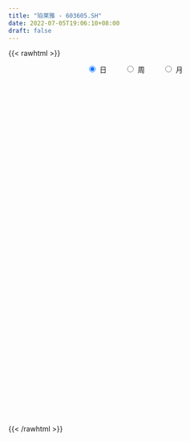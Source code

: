 ```yaml
---
title: "珀莱雅 - 603605.SH"
date: 2022-07-05T19:06:10+08:00
draft: false
---
```

{{< rawhtml >}}
    <div style="text-align: center">
        <label style="padding: 1rem;"><input style="margin-right: .5rem" type="radio" name="period" value="D" checked onclick="period_change(this)">日</label>
        <label style="padding: 1rem;"><input style="margin-right: .5rem" type="radio" name="period" value="W" onclick="period_change(this)">周</label>
        <label style="padding: 1rem;"><input style="margin-right: .5rem" type="radio" name="period" value="M" onclick="period_change(this)">月</label>
    </div>
    <div id="chart" style="height: 700px;"></div> 
    <script type="text/javascript">
        const D_v = [25816.85,14058.17,22309.71,17189.2,13079.73,16313.99,26281.34,19373.15,14884.73,13151.9,11659.13,12194.14,21454.14,21023.43,45350.64,38412.98,27378.69,28466.26,24475.64,25515.4,35885.31,28492.84,31801.87,28455.55,24331.62,33009.31,23471.97,23851.88,18803.35,20809.93,18779.83,37499.29,18592.71,26913.77,21600.3,20690.76,17508.28,12361.95,18477.85,17689.0,15609.5,19667.86,11834.2,10589.86,13258.59,12588.96,9130.62,10352.51,12928.46,18725.98,19826.13,37175.91,39397.28,16521.73,19870.77,11662.27,13073.22,24409.74,17686.33,14777.08,24503.26,25275.21,22272.16,18133.96,32901.34,31912.51,14075.57,21221.36,14591.99,15271.16,11292.06,17522.89,14847.33,13148.55,23261.97,12362.27,26681.76,24971.53,23901.56,14377.75,16762.28,13447.81,13238.4,13498.88,10614.69,13103.24,9548.17,15563.09,8056.0,12869.06,33453.6,35004.35,19706.28,14501.34,11380.87,11059.87,15469.21,17587.9,14208.34,12132.01,9331.2,9563.8,12012.67,20214.44,27539.09,15415.53,10482.49,13063.44,15526.51,16469.54,15933.58,16610.42,9275.7,15385.94,20695.22,14869.35,9786.33,10876.57,10782.87,13485.3,9104.44,9091.43,14706.22,13913.94,12382.71,16881.91,37192.83,20372.53,16215.85,13486.76,12861.62,13916.65,12049.32,16246.29,13152.52,13701.6,20751.87,18475.73,26660.79,25009.98,19806.57,17485.95,19282.88,24927.78,19638.24,17147.31,17242.6,11951.54,12143.15,16547.7,18539.75,22363.38,22328.35,27722.95,15883.67,16623.37,18267.5,13661.96,17350.67,16600.17,22521.49,16793.12,11383.68,35797.84,31833.97,32259.55,32926.17,22641.29,13911.86,21104.95,14068.65,20140.95,11144.59,19836.02,19688.97,15307.91,15633.48,13245.83,16647.68,12539.26,17148.03,13921.41,18241.17,12674.31,10668.27,16661.1,20381.48,27649.11,10920.65,9550.36,12926.71,13741.87,13411.97,13115.04,12429.51,8791.3,13001.51,10917.01,12024.42,19694.96,9598.35,20237.36,21544.47,15650.55,18836.75,17743.0,20342.17,16584.67,16227.09,22360.45,35557.41,24775.01,14047.55,20830.44,12206.83,23833.44,14570.52,13257.68,15642.68,9944.06,8945.74,9507.14,18164.9,16783.78,11463.3,8907.53,10754.39,42692.78,18458.73,19991.9,11926.5,12685.32,9583.93,11702.61,20522.12,12327.42,11087.45,24290.56,18413.22,16906.6,12627.66,13369.91,16137.43,18561.87,16848.59,12878.15,17463.58,25197.86,17427.23,25474.58,13705.56,17041.24,18298.02,20785.54,8532.8,19459.1,18922.5,13928.82,26519.57,17827.1,16027.28,20481.12,15886.7,8399.98,11728.75,8510.46,13815.35,8538.5,5780.59,11012.84,11793.71,17472.75,15297.93,20928.96,13210.13,14807.79,15503.74,11156.92,17015.57,13126.23,12081.61,11044.35,9338.73,14939.46,10589.18,7187.87,8997.22,13271.4,17271.19,10774.72,13427.92,33386.17,11227.04,12661.57,24555.1,17014.92,18091.07,14087.08,20045.7,15900.07,12268.02,8659.64,16223.22,24252.65,13837.07,7614.34,17563.06,6763.06,7072.72,7023.2,10378.41,13118.77,8650.18,14593.07,22468.51,15336.07,10300.73,9700.16,10560.53,13554.58,6890.95,9535.23,10260.46,6034.08,17279.67,19120.87,6754.05,7304.53,14891.24,8313.6,10758.83,8895.15,7488.06,23091.49,40242.89,26703.19,16894.47,12726.74,13549.58,11107.56,9649.69,6628.56,17083.0,17414.81,14061.38,7493.87,9546.86,5105.38,9658.9,9020.93,6957.01,7015.97,5614.58,7332.3,5203.99,9672.47,10716.92,7386.96,6065.28,7229.96,5238.13,6840.56,8541.4,18350.61,15392.58,10767.78,7537.68,5027.95,4119.14,4993.39,6505.57,15817.71,10270.63,9461.45,6227.85,8056.91,8196.4,8694.38,7093.25,8921.83,10858.43,4974.0,9162.3,10861.85,10688.65,8056.36,6516.62,9370.0,6784.37,6674.64,5595.18,9101.99,7139.98,8531.74,6138.38,6535.36,8078.44,8156.99,6077.75,6477.4,6189.87,7863.45,6112.96,7556.42,5261.43,8128.05,14902.99,7977.6,8395.78,5586.12,6905.52,4209.56,6462.89,6947.13,10676.44,8666.04,6545.54,7294.14,6287.24,8224.45,7531.01,22126.67,26843.65,11838.97,9898.96,16356.02,13078.57,14104.98,10630.06,11167.94,4708.35,9315.4,8150.88,6925.98,8092.56,5926.36,10670.54,12299.8,9799.8,10928.83,10030.8,8903.97,6695.53,7692.54,6717.49,5824.0,3631.8,4238.0,5241.63,8059.91,8729.53,26658.86,16818.92,25994.95,13673.77,13670.5,16954.52,25379.84,9964.94,9135.82,13212.79,13489.53,8571.21,7642.85,9520.08,7200.7,7795.66,6708.02,14956.15,9732.11,9084.79,10840.11,11314.8,20511.18,19011.3,21990.82,19945.42,21838.33,29160.29,22877.03,20628.62,20026.64,20793.33,16715.06,13660.47,15548.72,24713.24,24624.4,26225.46,23141.86,29954.36,19766.34,16423.96,18644.13,14210.89,22709.81,20688.22,15525.99,23921.91,14926.28]
const D_histogram = [0.0,-0.0038290598,0.7725559111,0.9744211058,0.9852657672,1.1645768908,0.9064624746,1.1437968234,1.1475720236,1.132969634,1.3800858727,1.5179573555,1.137603632,0.5908193678,-0.2524963608,-0.6248773762,-1.0889354585,-0.9767403718,-0.670389445,-0.4802386909,-0.8057535236,-0.6518961436,-1.411587402,-1.5074413709,-1.6484524058,-1.0216605619,-0.585521163,-0.0159916953,-0.1540198736,-0.3137681309,0.001229951,0.7204424088,1.1041941816,1.8057985508,2.0696747489,1.8568465041,2.0432991284,1.8242144981,1.4680403794,0.9200129388,0.2483728593,-0.4207922953,-0.7658270906,-0.7749132221,-0.8775155318,-0.8520257171,-1.1087670267,-1.3030576059,-1.2261557251,-0.8388371174,-0.0877233894,-0.6442888278,-0.8538832732,-0.8017989071,-0.440459768,-0.117013,0.0077268398,0.4799968257,0.2431353784,-0.3746410916,-1.2100543283,-2.5846027263,-3.2350552918,-3.4827230865,-3.8979922615,-3.7265063283,-3.5649121682,-3.4577271046,-3.0033056442,-2.6271027109,-2.3328044153,-1.7757592974,-1.4601749254,-1.085787068,-0.8518759631,-0.4668063087,0.2121409649,0.7424578499,1.724482762,2.618322265,3.2317569398,3.2508392905,3.3140091114,3.0525228394,3.1042017775,3.1394422322,2.9224421043,2.0325813509,1.1969600141,1.0350211167,1.8853950269,2.52239464,2.6482801392,2.7296299623,2.44328067,2.3730578651,2.5169817285,2.442337166,2.3579562404,1.958282563,1.3130218892,0.81461375,0.4835747743,0.1160613636,-0.7543665145,-1.1874776309,-1.3280961142,-1.3471013888,-1.407068817,-1.6975964106,-2.3145611881,-2.7041196396,-2.8575511312,-3.0392415644,-2.4531897466,-1.983506893,-1.4447657235,-0.9540592988,-0.6797443119,-0.1799185461,-0.0706126888,0.0378808679,-0.1547460662,-0.1516874604,-0.0876946941,0.1191875429,1.0892769033,1.409065698,1.5418758863,1.1487929076,0.7484882645,0.1778646716,0.0507482394,-0.3974681382,-0.512000277,-0.0975081305,0.5223990979,1.0025203029,2.3918461472,3.1910521858,3.8226554036,4.1937906894,4.0548437336,3.7371806975,3.1114199908,1.8970649067,0.6762588783,-0.1498160501,-1.0511488888,-1.3794768753,-1.4903977851,-1.3658576697,-1.1265068035,-1.8398752686,-2.0615524885,-2.276539746,-2.0924364365,-1.9872665371,-1.4130785841,-0.858977878,-0.2309611178,-0.0561557752,0.2218575288,1.4454800085,1.7552648273,0.6564441249,-0.4133625291,-1.4756072939,-2.09626401,-2.674053303,-2.9543799215,-3.4435632292,-3.2139335688,-2.4938058625,-1.563403897,-1.5745185584,-1.1039167904,-1.372068084,-1.5933989653,-1.5155170316,-1.1511672763,-0.8228522246,-1.2050965744,-1.2951634172,-1.3016393422,-1.1209515337,-1.5433516828,-1.5644085457,-1.407099323,-1.2540757738,-0.7304631103,-0.3615641144,0.0016155165,0.3357864353,0.4981986911,0.7360358748,1.118683461,1.1374410932,1.0119739871,1.3179415623,1.3366597734,1.5408121642,1.838042805,2.1744806736,2.4682277982,2.2266259397,2.5843386031,2.7569795028,3.0624922994,3.5463537798,2.6854191809,1.8904382113,1.4887823062,1.1694368201,0.8219451791,0.7392744383,0.4008496238,-0.3152605449,-0.4710463329,-0.7807618664,-0.9289878522,-1.1096974591,-1.0045654192,-0.5958596325,-0.6634195851,-0.8534086654,-0.9512378656,-1.819379826,-2.0077026732,-1.8537591176,-1.6639948939,-1.2677575044,-1.0095157431,-0.5599095203,-0.1664532843,-0.2687788979,-0.414221869,0.0638841898,0.5974561397,0.9756400759,0.8202044695,0.8975425161,0.7821886812,0.7136967997,0.7441876048,0.594746245,0.6951078702,1.1723866364,1.5136025321,1.4323025132,1.310536902,1.3812317678,1.7622614883,2.3061542058,2.297412479,2.6044067636,2.0757591742,1.6155825138,0.2295892976,-0.5490222621,-1.5009283091,-2.1820223142,-1.9015653313,-1.6612278325,-1.3067920834,-1.2180844514,-1.3373709465,-1.4654037086,-1.4727186727,-1.1957752727,-1.1698241754,-1.5360096804,-1.9510596626,-2.4624299228,-2.79051615,-3.0407913038,-2.7710546856,-2.0651463299,-0.8182089555,0.3373817054,1.1701545587,1.4351807971,1.5505520991,1.5446716641,1.386190319,1.1142357667,0.8390346889,0.7836348546,0.7822427772,0.7651285531,0.9459970258,0.6311373384,0.1093383723,-0.3695574915,-1.095558733,-1.8593044567,-2.4569288734,-2.4974122076,-2.3397819771,-2.021979628,-1.9521548101,-1.5411052335,-0.7555285374,0.5048566427,0.8596660218,1.1138859376,1.6918823859,1.9670474854,1.9479801844,1.8182727868,1.4795601945,1.7383505101,1.8263437247,1.3824181007,1.6635299482,1.8444849916,1.3797202126,1.1447375841,0.6282505778,0.5870165554,0.5036991975,0.6339879542,0.8413845219,0.6312156025,1.0438436302,1.1757078339,1.1679512145,1.05064411,1.1300801073,1.0325297683,1.0520845815,0.6904247431,0.5003289441,1.5363801202,1.4451945122,1.0924976992,0.6116731315,0.5063976451,0.6619334086,0.7019679476,0.2204626596,-0.0845623856,0.1373463703,-0.2586239678,-1.1679408793,-1.8132534098,-1.9577416751,-2.1145202088,-1.8377475114,-1.3914510213,-1.1450276372,-0.9748385879,-0.9050801974,-1.0281372918,-1.2013500736,-1.2486769751,-0.7656886338,-0.7097005236,-0.5799644694,-0.2588740681,-0.3631369652,-0.1705815683,-0.2382043177,0.5498869781,1.0174435176,1.2183372606,1.0403109754,0.7255582762,0.5607633888,0.0933540679,-0.3218202876,0.2072228975,0.6629774388,0.7634050082,1.0048966086,0.9969372804,0.6546352103,0.2117611933,-0.1986636936,-0.2681154822,-0.4948479349,-0.7503495916,-1.2525626863,-2.1208206393,-2.5982673843,-2.5904887737,-2.5328217222,-2.7429933012,-2.7329909402,-2.5722631772,-2.2813359607,-2.4038677535,-2.4271155088,-2.1931212717,-1.99023176,-2.0088579782,-1.8027538596,-1.6986139535,-1.5706262122,-1.1251340543,-0.7956247362,-0.5051316472,-0.4229249911,-0.2748644254,0.1096389816,0.6812844147,1.601636236,2.3165966696,2.8121991128,2.8424465642,2.6342193474,2.4556547468,2.0428988083,1.7715625163,1.7311540306,1.4807475684,1.1454844852,0.5199193978,0.1313800118,-0.2870007561,-0.9612370717,-1.2943488364,-0.5693519495,-0.0940774495,-0.4056539863,-1.2454860692,-1.526523055,-0.9598357665,-0.4011480138,0.1886085874,0.3867775486,0.7698553083,1.1397804203,1.346731091,1.6590616639,1.6516128825,1.9381364923,2.0627324168,2.1282091342,1.4993224199,0.6689887047,0.4034202579,0.071515863,0.3119645154,0.3604924943,0.4487359804,0.3628562262,0.512300659,0.2603425363,-0.1584782837,-0.298360949,0.4083060263,0.3714505051,1.0317745622,1.4079850151,1.3630169686,1.6091649581,1.2107234118,0.6720911186,0.0920776203,0.025587544,0.3022601464,0.1055515673,-0.1486865368,-0.3965986159,-0.3241500492,-0.4655886377,-0.5443498281,-0.3589238009,-0.3276046454,-0.7485980271,-0.7432768832,-0.3838192491,0.5389291623,-2.6529598712,-4.2484475136,-5.3639464475,-5.5928873946,-5.0888779699,-4.3100468623,-3.6516194146,-3.1688802139,-2.4684507324,-1.8196602256,-1.2107631421,-0.8066399872,-0.3932200185,0.058219744,0.0884950826,0.1414597787,0.0313245898,0.3032961049,0.4979586803,0.8695895603,1.2643068994,1.5790834307,1.8638595842,1.5790543928,1.930093293,1.7487404832]
const D_fast = [0.0,-0.0047863248,0.9647376239,1.4102080951,1.6673691982,2.1378245445,2.106325747,2.6296093017,2.9202775078,3.1889175267,3.7810552335,4.2984160553,4.2024632398,3.8033838175,2.8969439987,2.3683436393,1.6320516923,1.500061686,1.6388152516,1.7089063329,1.1819531193,1.1728364635,0.0602483546,-0.412465957,-0.9655900934,-0.59421339,-0.3044542818,0.2610772621,0.0845441154,-0.1536461747,0.1616593949,1.0609824549,1.7207827731,2.87383678,3.6551316654,3.9065150466,4.6037924531,4.8407614472,4.8515974233,4.5335732174,3.9240263528,3.1496631243,2.6131715565,2.4103571195,2.0883759267,1.9008593121,1.3669262459,0.8468712653,0.6172342147,0.7948435431,1.5240264237,0.8063887784,0.3833235147,0.234958154,0.4861823512,0.7803758692,0.9070474189,1.4993166113,1.3232390086,0.6118022656,-0.5261245531,-2.5468236327,-4.0060400212,-5.1243885875,-6.5141558278,-7.2742964768,-8.0039303587,-8.7611770712,-9.0575820218,-9.3381547664,-9.6270575746,-9.513952281,-9.5634116404,-9.46047055,-9.4395284358,-9.1711603585,-8.4391778438,-7.7232464964,-6.3101008937,-4.7616808245,-3.3403069147,-2.5085147413,-1.6168426427,-1.1151982047,-0.2874688223,0.5326321905,1.0462425886,0.664527173,0.1281458397,0.2249622215,1.5466848884,2.8142831615,3.6022386955,4.3659960091,4.6904668844,5.2135085458,5.9866778412,6.5226175703,7.0277257047,7.1176226682,6.8006174666,6.505862765,6.2957174829,5.957219413,4.8981999063,4.1682193822,3.6955768703,3.3397962486,2.9280616161,2.2131349199,1.0175298454,-0.0480585161,-0.9158777905,-1.8573786148,-1.8846242336,-1.9108181032,-1.7332683646,-1.4810767647,-1.3766978557,-0.9218517264,-0.8301990413,-0.7122352676,-0.9435487182,-0.9784119776,-0.9363428848,-0.6996637621,0.5427448242,1.2148000434,1.7330792032,1.6271944515,1.4140118744,0.8878544494,0.7734250771,0.2258416649,-0.0166905431,0.3734245707,1.1239315737,1.8546828543,3.8419702354,5.4389393205,7.0262063892,8.4457893474,9.3205533249,9.9371854632,10.0892797543,9.3491908968,8.297449588,7.433920647,6.2698005862,5.5966033809,5.1130830248,4.8961587227,4.8538828881,3.6805456058,2.9434802638,2.1593580697,1.8203522702,1.4287055353,1.6496238423,1.9889800789,2.5592565597,2.7200229585,3.0535006446,4.6384931264,5.387094152,4.4523844809,3.2792371946,1.8480906063,0.7033678877,-0.542934731,-1.5618563299,-2.9119304449,-3.4857841767,-3.389107936,-2.8495569448,-3.2543012458,-3.0596786753,-3.6708469899,-4.2905276126,-4.5915249368,-4.5149670006,-4.392365005,-5.0758834984,-5.4897411956,-5.8216269561,-5.921177031,-6.7294151008,-7.1415741002,-7.3360397083,-7.4965351025,-7.1555382165,-6.8770302492,-6.5134467392,-6.0953292116,-5.808367283,-5.3865211306,-4.7242026792,-4.4210847736,-4.2935583829,-3.6581054172,-3.3052222627,-2.7158668309,-1.9591254889,-1.0790674518,-0.1682633777,0.1467912487,1.1505885629,2.0124743383,3.0836102097,4.4540601351,4.2644803315,3.9421089146,3.9126485861,3.885662305,3.7436569588,3.8458048276,3.6075924191,2.8126671142,2.5391197429,2.0342137427,1.653740794,1.1956068222,1.0495975073,1.3093383859,1.0759235371,0.6725822904,0.3369436238,-0.9860432931,-1.6762918087,-1.9857880324,-2.2120225322,-2.1327245188,-2.1268616933,-1.8172328506,-1.4653899356,-1.6349102737,-1.883908712,-1.3898316057,-0.706895621,-0.0848016657,-0.0351861548,0.2665375208,0.3467308562,0.4566631747,0.673200881,0.6724460824,0.9465846751,1.7169601005,2.4365766292,2.7133522385,2.9192208528,3.3352236606,4.1568187531,5.2772500222,5.8428614151,6.8009573905,6.7912495948,6.7349685628,5.406372671,4.4905055458,3.1633674215,1.9367678379,1.7418334879,1.5668640286,1.5946017568,1.378788276,0.9251590442,0.430775355,0.0552807227,0.0332803045,-0.2332246419,-0.9834125671,-1.8862274649,-3.0132052058,-4.0389204705,-5.0493934503,-5.4724205034,-5.2827987302,-4.2404135947,-3.0004775074,-1.8751660144,-1.2513445767,-0.74833525,-0.368047769,-0.1799815344,-0.173377145,-0.2388195506,-0.0983106711,0.0958579457,0.2700258599,0.6873935891,0.5303182363,0.0358538632,-0.5354313735,-1.5353222982,-2.7638941361,-3.9757507711,-4.6405871573,-5.067902421,-5.2555949789,-5.6738088636,-5.6480355953,-5.0513410336,-3.6647416928,-3.0950158082,-2.562324408,-1.5613573633,-0.7944303925,-0.3265026473,-0.0016418482,0.0295356081,0.7229135513,1.267492697,1.1691715982,1.8661659327,2.508242224,2.3884074982,2.4396092657,2.0801849039,2.1857050204,2.2283124618,2.517098207,2.9348409053,2.8824758865,3.5560648218,3.9818559839,4.2660871681,4.4114410912,4.7733971153,4.9339792183,5.2165551769,5.0275015243,4.9624879613,6.3826341675,6.6527471875,6.5731747993,6.2452685145,6.2665924394,6.587611555,6.8031380809,6.3767484578,6.0505828162,6.3068281647,5.8462018347,4.6448997034,3.5462738204,2.9123501363,2.2269415504,2.04427737,2.1427111047,2.1028775795,2.0293569819,1.872845323,1.4927539057,1.0192036054,0.6597074602,0.9512736431,0.8298366224,0.8145815592,1.0709534435,0.875906305,1.0258163099,0.8986424811,1.8242055214,2.5461229403,3.0516009984,3.1336524571,3.000289327,2.9756852868,2.5316144828,2.0359850554,2.6168339649,3.2383328659,3.5296116873,4.0223274398,4.2636024318,4.0849591642,3.6950254456,3.2349346353,3.0984539761,2.7480095397,2.3049204851,1.4895667188,0.091103606,-1.0359099851,-1.6757535679,-2.2512919469,-3.1472118513,-3.8204572253,-4.3027952566,-4.5822020302,-5.3057007614,-5.935727394,-6.2500134748,-6.5446819031,-7.0655226159,-7.3101069621,-7.6306205444,-7.8952893562,-7.7310807118,-7.6004775778,-7.4362674006,-7.4597919923,-7.3804475329,-6.9685343806,-6.2265678438,-4.9058069635,-3.6116973625,-2.4130451411,-1.6721860486,-1.2218584286,-0.7865093425,-0.6885405789,-0.5169862418,-0.1246062199,-0.00482579,-0.0537177519,-0.5493029898,-0.904997373,-1.3951283298,-2.3096739134,-2.9663728872,-2.3837139876,-1.93195885,-2.3449488834,-3.4961524836,-4.1588202332,-3.8320918862,-3.373691137,-2.736782389,-2.4419190406,-1.8663774538,-1.2115072368,-0.6678737934,0.0592221956,0.4646766348,1.2357343677,1.8760133964,2.4735423973,2.219486288,1.556399749,1.3916863666,1.0776609375,1.3961007188,1.5347518213,1.7351793025,1.7400136048,2.0175332023,1.8306607137,1.3722203228,1.1577474203,1.9664909021,2.0224980072,2.9407657048,3.6689724115,3.9647586071,4.6131978362,4.5174371428,4.1468276293,3.589833536,3.5297403457,3.8819779847,3.7116572975,3.4202475591,3.0731858261,3.0645968805,2.8067611325,2.5919124852,2.6876075622,2.6370255563,2.0288826678,1.8483845909,2.1118874128,3.1693681147,-0.6857608865,-3.3433604073,-5.7998459531,-7.4270087488,-8.1952188167,-8.4938994247,-8.7483768306,-9.0578576834,-8.974540885,-8.7806654346,-8.4744591366,-8.2719959785,-7.9568810144,-7.4908863159,-7.4384872066,-7.3501575659,-7.4524616074,-7.104666066,-6.7855138206,-6.1964855505,-5.4856914866,-4.7761440975,-4.0254030481,-3.9154446412,-3.0818824177,-2.8260501068]
const D_slow = [0.0,-0.000957265,0.1921817128,0.4357869893,0.6821034311,0.9732476538,1.1998632724,1.4858124783,1.7727054842,2.0559478927,2.4009693608,2.7804586997,3.0648596077,3.2125644497,3.1494403595,2.9932210154,2.7209871508,2.4768020578,2.3092046966,2.1891450239,1.987706643,1.8247326071,1.4718357566,1.0949754139,0.6828623124,0.4274471719,0.2810668812,0.2770689574,0.238563989,0.1601219562,0.160429444,0.3405400462,0.6165885916,1.0680382292,1.5854569165,2.0496685425,2.5604933246,3.0165469491,3.383557044,3.6135602787,3.6756534935,3.5704554197,3.378998647,3.1852703415,2.9658914586,2.7528850293,2.4756932726,2.1499288711,1.8433899398,1.6336806605,1.6117498131,1.4506776062,1.2372067879,1.0367570611,0.9266421191,0.8973888691,0.8993205791,1.0193197855,1.0801036301,0.9864433572,0.6839297752,0.0377790936,-0.7709847294,-1.641665501,-2.6161635664,-3.5477901484,-4.4390181905,-5.3034499666,-6.0542763777,-6.7110520554,-7.2942531592,-7.7381929836,-8.1032367149,-8.374683482,-8.5876524727,-8.7043540499,-8.6513188087,-8.4657043462,-8.0345836557,-7.3800030895,-6.5720638545,-5.7593540319,-4.930851754,-4.1677210442,-3.3916705998,-2.6068100417,-1.8761995157,-1.3680541779,-1.0688141744,-0.8100588952,-0.3387101385,0.2918885215,0.9539585563,1.6363660469,2.2471862144,2.8404506807,3.4696961128,4.0802804043,4.6697694644,5.1593401051,5.4875955774,5.6912490149,5.8121427085,5.8411580494,5.6525664208,5.3556970131,5.0236729845,4.6868976373,4.3351304331,3.9107313305,3.3320910334,2.6560611235,1.9416733407,1.1818629496,0.568565513,0.0726887897,-0.2885026411,-0.5270174658,-0.6969535438,-0.7419331803,-0.7595863525,-0.7501161355,-0.7888026521,-0.8267245172,-0.8486481907,-0.818851305,-0.5465320792,-0.1942656547,0.1912033169,0.4784015438,0.6655236099,0.7099897778,0.7226768377,0.6233098031,0.4953097339,0.4709327013,0.6015324757,0.8521625515,1.4501240883,2.2478871347,3.2035509856,4.251998658,5.2657095914,6.2000047657,6.9778597634,7.4521259901,7.6211907097,7.5837366972,7.320949475,6.9760802561,6.6034808099,6.2620163924,5.9803896916,5.5204208744,5.0050327523,4.4358978158,3.9127887067,3.4159720724,3.0627024263,2.8479579569,2.7902176774,2.7761787336,2.8316431158,3.1930131179,3.6318293247,3.795940356,3.6925997237,3.3236979002,2.7996318977,2.131118572,1.3925235916,0.5316327843,-0.2718506079,-0.8953020735,-1.2861530478,-1.6797826874,-1.955761885,-2.298778906,-2.6971286473,-3.0760079052,-3.3637997243,-3.5695127804,-3.870786924,-4.1945777783,-4.5199876139,-4.8002254973,-5.186063418,-5.5771655545,-5.9289403852,-6.2424593287,-6.4250751062,-6.5154661348,-6.5150622557,-6.4311156469,-6.3065659741,-6.1225570054,-5.8428861402,-5.5585258668,-5.3055323701,-4.9760469795,-4.6418820361,-4.2566789951,-3.7971682939,-3.2535481254,-2.6364911759,-2.079834691,-1.4337500402,-0.7445051645,0.0211179103,0.9077063553,1.5790611505,2.0516707033,2.4238662799,2.7162254849,2.9217117797,3.1065303893,3.2067427952,3.127927659,3.0101660758,2.8149756092,2.5827286461,2.3053042814,2.0541629266,1.9051980184,1.7393431222,1.5259909558,1.2881814894,0.8333365329,0.3314108646,-0.1320289148,-0.5480276383,-0.8649670144,-1.1173459502,-1.2573233302,-1.2989366513,-1.3661313758,-1.469686843,-1.4537157956,-1.3043517607,-1.0604417417,-0.8553906243,-0.6310049953,-0.435457825,-0.257033625,-0.0709867238,0.0776998374,0.2514768049,0.5445734641,0.9229740971,1.2810497254,1.6086839509,1.9539918928,2.3945572649,2.9710958163,3.5454489361,4.196550627,4.7154904205,5.119386049,5.1767833734,5.0395278079,4.6642957306,4.1187901521,3.6433988192,3.2280918611,2.9013938402,2.5968727274,2.2625299908,1.8961790636,1.5279993954,1.2290555773,0.9365995334,0.5525971133,0.0648321977,-0.550775283,-1.2484043205,-2.0086021465,-2.7013658179,-3.2176524003,-3.4222046392,-3.3378592128,-3.0453205732,-2.6865253739,-2.2988873491,-1.9127194331,-1.5661718533,-1.2876129117,-1.0778542395,-0.8819455258,-0.6863848315,-0.4951026932,-0.2586034368,-0.1008191022,-0.0734845091,-0.165873882,-0.4397635652,-0.9045896794,-1.5188218977,-2.1431749496,-2.7281204439,-3.2336153509,-3.7216540534,-4.1069303618,-4.2958124962,-4.1695983355,-3.95468183,-3.6762103456,-3.2532397492,-2.7614778778,-2.2744828317,-1.819914635,-1.4500245864,-1.0154369589,-0.5588510277,-0.2132465025,0.2026359845,0.6637572324,1.0086872856,1.2948716816,1.4519343261,1.5986884649,1.7246132643,1.8831102528,2.0934563833,2.2512602839,2.5122211915,2.80614815,3.0981359536,3.3607969811,3.643317008,3.90144945,4.1644705954,4.3370767812,4.4621590172,4.8462540473,5.2075526753,5.4806771001,5.633595383,5.7601947943,5.9256781464,6.1011701333,6.1562857982,6.1351452018,6.1694817944,6.1048258024,5.8128405826,5.3595272302,4.8700918114,4.3414617592,3.8820248814,3.534162126,3.2479052167,3.0041955698,2.7779255204,2.5208911975,2.2205536791,1.9083844353,1.7169622768,1.5395371459,1.3945460286,1.3298275116,1.2390432703,1.1963978782,1.1368467988,1.2743185433,1.5286794227,1.8332637378,2.0933414817,2.2747310507,2.414921898,2.4382604149,2.357805343,2.4096110674,2.5753554271,2.7662066791,3.0174308313,3.2666651514,3.430323954,3.4832642523,3.4335983289,3.3665694583,3.2428574746,3.0552700767,2.7421294051,2.2119242453,1.5623573992,0.9147352058,0.2815297752,-0.4042185501,-1.0874662851,-1.7305320794,-2.3008660696,-2.9018330079,-3.5086118852,-4.0568922031,-4.5544501431,-5.0566646376,-5.5073531025,-5.9320065909,-6.324663144,-6.6059466575,-6.8048528416,-6.9311357534,-7.0368670012,-7.1055831075,-7.0781733621,-6.9078522585,-6.5074431995,-5.9282940321,-5.2252442539,-4.5146326128,-3.856077776,-3.2421640893,-2.7314393872,-2.2885487581,-1.8557602505,-1.4855733584,-1.1992022371,-1.0692223876,-1.0363773847,-1.1081275737,-1.3484368417,-1.6720240508,-1.8143620381,-1.8378814005,-1.9392948971,-2.2506664144,-2.6322971781,-2.8722561198,-2.9725431232,-2.9253909764,-2.8286965892,-2.6362327621,-2.3512876571,-2.0146048843,-1.5998394683,-1.1869362477,-0.7024021246,-0.1867190204,0.3453332631,0.7201638681,0.8874110443,0.9882661087,1.0061450745,1.0841362033,1.1742593269,1.286443322,1.3771573786,1.5052325433,1.5703181774,1.5306986065,1.4561083693,1.5581848758,1.6510475021,1.9089911426,2.2609873964,2.6017416386,3.0040328781,3.306713731,3.4747365107,3.4977559157,3.5041528017,3.5797178383,3.6061057302,3.568934096,3.469784442,3.3887469297,3.2723497703,3.1362623133,3.046531363,2.9646302017,2.7774806949,2.5916614741,2.4957066618,2.6304389524,1.9671989846,0.9050871062,-0.4358995056,-1.8341213543,-3.1063408468,-4.1838525623,-5.096757416,-5.8889774695,-6.5060901526,-6.961005209,-7.2636959945,-7.4653559913,-7.5636609959,-7.5491060599,-7.5269822893,-7.4916173446,-7.4837861972,-7.4079621709,-7.2834725009,-7.0660751108,-6.7499983859,-6.3552275283,-5.8892626322,-5.494499034,-5.0119757108,-4.57479059]
const D_data = [['2020-06-12', 157.6, 161.51, 155.01, 166.16],['2020-06-15', 162.41, 161.45, 160.88, 168.0],['2020-06-16', 163.5, 173.65, 163.5, 175.66],['2020-06-17', 174.18, 169.85, 167.5, 174.84],['2020-06-18', 169.97, 168.9, 166.66, 170.5],['2020-06-19', 168.15, 172.51, 168.15, 174.28],['2020-06-22', 173.05, 167.8, 165.78, 174.95],['2020-06-23', 167.0, 174.97, 166.84, 175.13],['2020-06-24', 174.95, 173.85, 170.2, 177.18],['2020-06-29', 173.85, 174.78, 171.6, 177.88],['2020-06-30', 177.66, 180.02, 174.83, 181.49],['2020-07-01', 181.0, 181.23, 177.11, 183.93],['2020-07-02', 184.2, 175.56, 175.0, 184.2],['2020-07-03', 175.56, 172.1, 168.61, 175.69],['2020-07-06', 171.0, 165.2, 161.51, 171.51],['2020-07-07', 165.49, 167.89, 161.0, 169.4],['2020-07-08', 166.0, 164.19, 163.3, 167.0],['2020-07-09', 165.0, 170.0, 162.58, 170.0],['2020-07-10', 169.08, 173.25, 168.1, 174.54],['2020-07-13', 174.81, 173.0, 171.1, 175.0],['2020-07-14', 173.07, 165.95, 162.46, 173.99],['2020-07-15', 166.63, 171.18, 166.0, 173.73],['2020-07-16', 169.1, 157.49, 156.49, 169.99],['2020-07-17', 156.03, 162.5, 153.9, 164.6],['2020-07-20', 164.53, 160.15, 151.2, 165.43],['2020-07-21', 160.01, 170.1, 158.11, 171.99],['2020-07-22', 170.0, 170.0, 168.0, 175.0],['2020-07-23', 170.0, 174.2, 168.7, 176.6],['2020-07-24', 173.89, 166.47, 164.0, 175.86],['2020-07-27', 167.02, 165.23, 162.0, 168.89],['2020-07-28', 168.0, 171.5, 165.7, 172.88],['2020-07-29', 172.22, 179.7, 171.5, 183.88],['2020-07-30', 180.09, 179.29, 176.76, 182.0],['2020-07-31', 179.51, 187.51, 179.51, 188.9],['2020-08-03', 188.89, 186.39, 185.01, 193.48],['2020-08-04', 186.0, 182.39, 180.55, 189.0],['2020-08-05', 182.38, 189.22, 181.03, 191.1],['2020-08-06', 191.4, 186.0, 185.15, 191.4],['2020-08-07', 183.92, 184.5, 178.58, 189.8],['2020-08-10', 185.17, 181.1, 180.1, 187.63],['2020-08-11', 181.71, 177.23, 177.0, 182.9],['2020-08-12', 177.5, 174.07, 169.5, 178.48],['2020-08-13', 175.0, 175.4, 173.88, 178.0],['2020-08-14', 174.55, 178.5, 173.22, 178.8],['2020-08-17', 178.47, 176.8, 174.53, 178.94],['2020-08-18', 176.99, 177.91, 176.22, 180.32],['2020-08-19', 177.82, 173.33, 173.28, 177.91],['2020-08-20', 170.88, 172.25, 169.02, 174.6],['2020-08-21', 172.0, 174.6, 172.0, 176.9],['2020-08-24', 176.73, 179.17, 172.6, 179.72],['2020-08-25', 179.66, 186.68, 177.2, 186.86],['2020-08-26', 177.4, 170.74, 170.29, 181.98],['2020-08-27', 169.88, 172.6, 163.77, 173.21],['2020-08-28', 169.8, 174.95, 169.7, 175.48],['2020-08-31', 175.0, 179.59, 172.79, 181.6],['2020-09-01', 178.0, 180.88, 177.26, 181.78],['2020-09-02', 179.9, 179.69, 178.18, 184.4],['2020-09-03', 180.54, 186.0, 180.11, 192.95],['2020-09-04', 183.16, 178.19, 176.0, 185.19],['2020-09-07', 177.76, 171.19, 170.2, 181.77],['2020-09-08', 172.0, 164.0, 161.0, 173.0],['2020-09-09', 162.0, 149.77, 149.77, 162.0],['2020-09-10', 151.85, 150.96, 150.0, 157.76],['2020-09-11', 150.96, 150.7, 148.0, 152.48],['2020-09-14', 152.41, 143.53, 140.5, 152.99],['2020-09-15', 143.6, 146.72, 138.2, 148.1],['2020-09-16', 146.5, 144.0, 143.13, 148.6],['2020-09-17', 144.52, 140.53, 139.22, 144.7],['2020-09-18', 142.1, 143.0, 140.11, 144.41],['2020-09-21', 142.5, 141.1, 140.6, 146.46],['2020-09-22', 140.6, 138.9, 138.68, 143.31],['2020-09-23', 139.03, 141.78, 138.22, 142.2],['2020-09-24', 142.0, 138.69, 137.16, 142.0],['2020-09-25', 138.11, 139.1, 138.11, 140.99],['2020-09-28', 139.88, 137.0, 135.8, 142.58],['2020-09-29', 137.98, 138.81, 136.1, 140.4],['2020-09-30', 139.52, 144.04, 138.44, 148.84],['2020-10-09', 147.66, 144.62, 141.52, 148.26],['2020-10-12', 144.66, 154.2, 142.99, 156.0],['2020-10-13', 155.01, 158.83, 152.27, 159.98],['2020-10-14', 160.5, 160.76, 157.01, 164.1],['2020-10-15', 160.76, 156.75, 156.21, 161.68],['2020-10-16', 156.92, 159.4, 156.75, 160.1],['2020-10-19', 159.4, 156.7, 155.5, 160.0],['2020-10-20', 156.55, 161.99, 156.24, 162.38],['2020-10-21', 162.13, 164.1, 161.01, 167.9],['2020-10-22', 164.41, 162.56, 159.8, 164.5],['2020-10-23', 162.63, 152.88, 150.0, 163.9],['2020-10-26', 151.5, 150.0, 146.5, 151.88],['2020-10-27', 151.0, 156.5, 150.09, 156.98],['2020-10-28', 162.25, 172.15, 162.25, 172.15],['2020-10-29', 172.66, 175.28, 172.15, 179.5],['2020-10-30', 180.15, 173.11, 172.02, 180.27],['2020-11-02', 174.1, 175.46, 173.25, 177.0],['2020-11-03', 174.81, 172.65, 171.17, 175.57],['2020-11-04', 173.98, 176.69, 172.8, 177.49],['2020-11-05', 178.05, 181.99, 177.01, 182.8],['2020-11-06', 188.91, 181.97, 176.5, 188.91],['2020-11-09', 184.0, 183.97, 176.56, 186.27],['2020-11-10', 183.0, 181.14, 176.0, 183.47],['2020-11-11', 182.0, 177.3, 176.5, 184.44],['2020-11-12', 179.8, 177.69, 175.8, 181.0],['2020-11-13', 177.99, 178.88, 173.24, 181.08],['2020-11-16', 178.92, 177.6, 169.22, 179.2],['2020-11-17', 172.41, 168.5, 167.01, 172.41],['2020-11-18', 168.5, 170.45, 165.98, 171.0],['2020-11-19', 169.18, 172.29, 165.01, 174.99],['2020-11-20', 174.5, 173.0, 172.0, 179.0],['2020-11-23', 173.9, 171.81, 167.9, 175.47],['2020-11-24', 172.48, 167.31, 165.2, 174.0],['2020-11-25', 168.83, 159.66, 159.55, 168.83],['2020-11-26', 160.16, 158.19, 152.51, 161.0],['2020-11-27', 157.67, 157.77, 155.37, 158.88],['2020-11-30', 156.4, 154.36, 151.67, 157.78],['2020-12-01', 157.1, 163.0, 155.56, 164.24],['2020-12-02', 164.58, 162.67, 160.71, 166.55],['2020-12-03', 162.59, 164.88, 160.81, 167.0],['2020-12-04', 164.74, 166.05, 164.6, 167.79],['2020-12-07', 166.05, 164.67, 164.35, 167.69],['2020-12-08', 163.78, 169.15, 162.7, 170.83],['2020-12-09', 168.84, 165.7, 164.55, 169.15],['2020-12-10', 165.98, 166.16, 161.7, 168.1],['2020-12-11', 166.7, 162.0, 161.0, 169.0],['2020-12-14', 163.82, 163.7, 161.52, 165.2],['2020-12-15', 163.7, 164.43, 162.58, 165.49],['2020-12-16', 165.0, 166.85, 164.43, 168.64],['2020-12-17', 168.0, 180.0, 167.0, 180.0],['2020-12-18', 179.0, 176.3, 175.03, 179.58],['2020-12-21', 175.7, 176.37, 174.68, 178.5],['2020-12-22', 176.0, 170.2, 169.87, 177.0],['2020-12-23', 171.5, 168.8, 168.01, 172.88],['2020-12-24', 168.74, 164.5, 162.52, 170.63],['2020-12-25', 163.1, 168.36, 162.0, 168.66],['2020-12-28', 168.36, 162.73, 162.2, 168.36],['2020-12-29', 162.68, 165.1, 160.2, 167.2],['2020-12-30', 165.5, 172.37, 165.05, 172.72],['2020-12-31', 171.9, 178.0, 170.5, 178.49],['2021-01-04', 179.0, 179.95, 177.01, 181.87],['2021-01-05', 180.5, 197.95, 178.1, 197.95],['2021-01-06', 200.0, 199.0, 192.0, 203.52],['2021-01-07', 201.34, 203.99, 197.45, 205.55],['2021-01-08', 204.99, 207.2, 199.0, 209.5],['2021-01-11', 205.8, 205.43, 201.31, 210.86],['2021-01-12', 198.0, 205.9, 191.99, 207.0],['2021-01-13', 208.99, 203.17, 198.15, 210.1],['2021-01-14', 203.01, 193.84, 192.0, 203.01],['2021-01-15', 191.71, 189.26, 185.22, 192.77],['2021-01-18', 189.39, 189.95, 183.89, 192.3],['2021-01-19', 191.04, 184.9, 184.1, 191.49],['2021-01-20', 185.27, 188.79, 184.11, 190.0],['2021-01-21', 190.0, 190.14, 188.99, 194.66],['2021-01-22', 192.0, 192.9, 191.15, 199.98],['2021-01-25', 192.9, 195.2, 188.01, 198.0],['2021-01-26', 195.23, 181.6, 181.1, 196.16],['2021-01-27', 184.0, 184.41, 179.5, 186.66],['2021-01-28', 184.0, 182.24, 180.02, 187.99],['2021-01-29', 183.0, 186.0, 182.36, 191.28],['2021-02-01', 186.0, 184.68, 183.32, 188.99],['2021-02-02', 185.0, 191.5, 178.78, 191.88],['2021-02-03', 191.4, 193.82, 189.5, 195.98],['2021-02-04', 193.9, 197.92, 192.53, 202.89],['2021-02-05', 199.32, 194.7, 194.0, 199.8],['2021-02-08', 194.82, 197.69, 191.1, 198.58],['2021-02-09', 200.0, 214.72, 196.07, 217.46],['2021-02-10', 214.0, 209.2, 205.19, 214.0],['2021-02-18', 212.42, 190.9, 189.3, 214.0],['2021-02-19', 187.44, 186.01, 177.47, 192.18],['2021-02-22', 186.0, 180.06, 178.29, 187.24],['2021-02-23', 178.12, 180.03, 176.52, 182.84],['2021-02-24', 180.5, 175.75, 172.3, 181.99],['2021-02-25', 178.6, 175.14, 170.0, 178.6],['2021-02-26', 172.0, 168.0, 165.69, 172.86],['2021-03-01', 169.0, 173.65, 167.33, 173.65],['2021-03-02', 175.02, 180.0, 173.09, 181.68],['2021-03-03', 182.0, 185.33, 177.41, 187.85],['2021-03-04', 182.0, 174.55, 173.6, 182.98],['2021-03-05', 171.01, 180.5, 168.0, 180.99],['2021-03-08', 181.0, 170.49, 169.99, 181.92],['2021-03-09', 168.9, 168.2, 166.0, 173.5],['2021-03-10', 171.78, 169.9, 168.2, 174.5],['2021-03-11', 170.0, 173.16, 169.99, 175.1],['2021-03-12', 173.17, 173.3, 168.0, 174.86],['2021-03-15', 173.3, 162.9, 156.99, 173.3],['2021-03-16', 168.5, 163.7, 158.1, 168.5],['2021-03-17', 160.59, 162.82, 158.99, 164.79],['2021-03-18', 162.79, 164.0, 161.51, 167.26],['2021-03-19', 159.98, 154.0, 153.2, 162.9],['2021-03-22', 153.0, 155.81, 146.6, 156.5],['2021-03-23', 155.0, 156.4, 154.5, 158.43],['2021-03-24', 156.0, 155.25, 153.4, 158.87],['2021-03-25', 153.42, 160.03, 152.65, 161.55],['2021-03-26', 159.88, 159.15, 157.11, 161.99],['2021-03-29', 158.0, 159.99, 157.14, 163.3],['2021-03-30', 159.99, 160.73, 159.22, 164.91],['2021-03-31', 161.28, 159.35, 154.89, 161.98],['2021-04-01', 159.0, 160.99, 158.2, 161.17],['2021-04-02', 161.05, 164.38, 161.01, 167.58],['2021-04-06', 166.08, 161.0, 160.0, 166.08],['2021-04-07', 161.45, 158.99, 155.51, 161.46],['2021-04-08', 158.99, 165.09, 157.22, 168.13],['2021-04-09', 164.51, 162.75, 161.37, 167.77],['2021-04-12', 163.0, 166.2, 160.23, 166.99],['2021-04-13', 165.0, 169.51, 164.4, 173.49],['2021-04-14', 170.54, 172.83, 167.4, 174.63],['2021-04-15', 172.94, 175.45, 172.84, 178.9],['2021-04-16', 177.0, 170.43, 169.02, 177.0],['2021-04-19', 171.0, 179.94, 169.23, 180.0],['2021-04-20', 180.68, 181.05, 180.0, 185.98],['2021-04-21', 181.8, 186.3, 181.06, 186.5],['2021-04-22', 187.35, 193.4, 187.21, 194.5],['2021-04-23', 184.93, 178.2, 175.6, 184.93],['2021-04-26', 177.62, 176.63, 172.93, 179.98],['2021-04-27', 176.63, 179.99, 175.09, 181.66],['2021-04-28', 180.0, 180.5, 176.6, 182.3],['2021-04-29', 181.0, 179.54, 177.32, 182.51],['2021-04-30', 180.0, 182.75, 177.0, 183.45],['2021-05-06', 182.75, 179.31, 175.53, 183.75],['2021-05-07', 179.21, 172.2, 171.7, 182.65],['2021-05-10', 173.0, 176.98, 171.11, 180.76],['2021-05-11', 177.33, 173.7, 171.5, 177.99],['2021-05-12', 173.09, 174.18, 170.3, 174.88],['2021-05-13', 173.84, 172.41, 171.2, 174.0],['2021-05-14', 172.36, 175.25, 167.8, 176.22],['2021-05-17', 175.0, 180.09, 174.59, 183.0],['2021-05-18', 179.43, 174.8, 173.1, 180.6],['2021-05-19', 174.8, 172.19, 171.68, 174.81],['2021-05-20', 171.78, 172.04, 171.22, 174.5],['2021-05-21', 170.33, 158.8, 158.3, 171.95],['2021-05-24', 158.0, 163.0, 155.11, 163.0],['2021-05-25', 162.73, 165.66, 160.15, 166.7],['2021-05-26', 165.66, 165.58, 164.01, 167.49],['2021-05-27', 166.02, 168.48, 164.1, 169.88],['2021-05-28', 168.48, 167.47, 166.45, 170.6],['2021-05-31', 165.81, 170.99, 165.8, 170.99],['2021-06-01', 171.97, 172.1, 166.24, 173.5],['2021-06-02', 172.7, 166.31, 165.0, 172.7],['2021-06-03', 165.39, 164.62, 163.74, 167.88],['2021-06-04', 165.0, 172.99, 163.69, 174.8],['2021-06-07', 174.8, 176.5, 173.3, 177.96],['2021-06-08', 179.0, 177.49, 174.0, 181.26],['2021-06-09', 177.0, 171.99, 170.8, 178.85],['2021-06-10', 172.39, 175.28, 171.0, 178.77],['2021-06-11', 175.3, 173.36, 170.5, 177.16],['2021-06-15', 173.85, 174.0, 173.35, 179.5],['2021-06-16', 173.93, 175.7, 170.13, 177.5],['2021-06-17', 174.0, 173.66, 171.01, 175.49],['2021-06-18', 175.0, 177.2, 172.53, 177.54],['2021-06-21', 178.0, 184.3, 176.49, 184.68],['2021-06-22', 184.5, 186.0, 180.94, 186.79],['2021-06-23', 187.25, 182.75, 177.99, 187.32],['2021-06-24', 182.74, 183.0, 179.19, 185.98],['2021-06-25', 184.38, 186.61, 182.0, 186.99],['2021-06-28', 187.79, 193.3, 186.66, 193.5],['2021-06-29', 193.3, 199.87, 192.04, 200.88],['2021-06-30', 199.9, 196.71, 195.3, 200.62],['2021-07-01', 199.0, 204.0, 196.5, 209.84],['2021-07-02', 203.94, 195.44, 192.18, 204.77],['2021-07-05', 194.0, 195.8, 191.55, 197.15],['2021-07-06', 195.12, 180.66, 177.11, 196.4],['2021-07-07', 180.6, 183.0, 179.3, 189.1],['2021-07-08', 183.71, 176.0, 175.0, 184.39],['2021-07-09', 174.59, 174.11, 167.34, 175.0],['2021-07-12', 174.15, 183.99, 170.63, 184.47],['2021-07-13', 183.99, 183.96, 180.18, 185.0],['2021-07-14', 182.09, 186.25, 181.09, 190.38],['2021-07-15', 186.13, 183.5, 182.47, 186.67],['2021-07-16', 182.66, 180.13, 178.0, 183.0],['2021-07-19', 177.88, 178.52, 177.21, 183.35],['2021-07-20', 178.24, 178.73, 177.22, 180.61],['2021-07-21', 178.0, 182.15, 176.0, 183.4],['2021-07-22', 183.01, 179.03, 178.08, 183.33],['2021-07-23', 180.04, 172.21, 172.0, 180.04],['2021-07-26', 170.5, 168.12, 165.0, 172.0],['2021-07-27', 165.0, 162.59, 160.5, 170.8],['2021-07-28', 159.58, 160.37, 158.0, 163.21],['2021-07-29', 163.82, 157.2, 155.5, 166.0],['2021-07-30', 158.5, 161.1, 156.42, 161.63],['2021-08-02', 160.01, 166.85, 159.56, 168.16],['2021-08-03', 166.95, 177.3, 165.8, 178.0],['2021-08-04', 177.13, 182.0, 176.0, 182.6],['2021-08-05', 186.0, 183.5, 181.06, 186.0],['2021-08-06', 182.8, 180.0, 178.34, 183.91],['2021-08-09', 179.99, 180.0, 178.65, 185.0],['2021-08-10', 180.0, 179.72, 177.56, 181.4],['2021-08-11', 178.58, 178.29, 177.0, 181.16],['2021-08-12', 178.83, 176.5, 176.5, 180.33],['2021-08-13', 174.01, 175.59, 173.0, 178.3],['2021-08-16', 174.0, 177.96, 173.1, 181.88],['2021-08-17', 179.84, 179.0, 178.0, 183.99],['2021-08-18', 178.0, 179.29, 178.0, 183.0],['2021-08-19', 181.9, 182.85, 179.01, 184.42],['2021-08-20', 182.85, 176.88, 165.0, 182.85],['2021-08-23', 169.98, 172.3, 166.05, 174.2],['2021-08-24', 170.0, 170.0, 169.52, 173.0],['2021-08-25', 167.0, 163.0, 160.0, 168.52],['2021-08-26', 162.0, 157.2, 157.09, 162.51],['2021-08-27', 159.0, 153.68, 151.8, 159.91],['2021-08-30', 153.66, 156.68, 150.0, 156.89],['2021-08-31', 156.3, 157.19, 150.0, 158.5],['2021-09-01', 155.01, 158.31, 151.5, 159.36],['2021-09-02', 158.5, 154.16, 154.15, 160.6],['2021-09-03', 153.0, 157.78, 152.11, 159.18],['2021-09-06', 157.85, 164.2, 154.51, 165.0],['2021-09-07', 162.2, 175.0, 162.02, 175.0],['2021-09-08', 173.22, 168.0, 168.0, 176.0],['2021-09-09', 167.31, 168.64, 166.22, 171.77],['2021-09-10', 169.05, 175.59, 169.05, 179.5],['2021-09-13', 176.3, 175.15, 173.0, 178.5],['2021-09-14', 175.15, 173.37, 172.0, 177.89],['2021-09-15', 172.81, 172.8, 168.0, 174.3],['2021-09-16', 172.7, 170.0, 169.21, 174.88],['2021-09-17', 171.98, 178.39, 165.89, 178.5],['2021-09-22', 175.0, 178.51, 174.0, 181.18],['2021-09-23', 179.93, 172.11, 171.0, 180.0],['2021-09-24', 172.65, 181.98, 172.64, 182.0],['2021-09-27', 180.24, 183.45, 178.6, 185.0],['2021-09-28', 182.0, 176.0, 174.0, 182.0],['2021-09-29', 173.8, 178.16, 170.81, 179.25],['2021-09-30', 177.56, 173.5, 171.5, 180.0],['2021-10-08', 172.19, 178.65, 171.13, 184.75],['2021-10-11', 177.95, 178.46, 176.2, 181.98],['2021-10-12', 178.52, 181.98, 176.0, 184.0],['2021-10-13', 181.5, 184.74, 179.6, 187.0],['2021-10-14', 183.59, 180.4, 178.11, 183.59],['2021-10-15', 182.02, 189.77, 179.06, 189.98],['2021-10-18', 189.99, 189.0, 186.0, 193.99],['2021-10-19', 187.5, 188.95, 186.31, 191.0],['2021-10-20', 188.75, 188.59, 186.7, 192.0],['2021-10-21', 190.0, 192.33, 189.28, 195.0],['2021-10-22', 193.99, 191.47, 188.5, 193.99],['2021-10-25', 190.0, 194.14, 189.02, 194.78],['2021-10-26', 192.9, 189.74, 189.72, 196.88],['2021-10-27', 190.01, 191.5, 186.1, 191.97],['2021-10-28', 195.0, 210.65, 192.66, 210.65],['2021-10-29', 213.77, 201.0, 197.41, 224.43],['2021-11-01', 202.98, 198.3, 197.99, 210.65],['2021-11-02', 196.8, 195.91, 194.09, 202.0],['2021-11-03', 195.36, 200.29, 193.11, 201.74],['2021-11-04', 200.99, 205.0, 198.18, 206.29],['2021-11-05', 205.0, 205.49, 203.23, 208.8],['2021-11-08', 203.0, 199.0, 198.02, 205.44],['2021-11-09', 200.0, 200.01, 196.65, 200.8],['2021-11-10', 199.53, 207.29, 198.01, 209.98],['2021-11-11', 207.19, 199.9, 193.46, 207.2],['2021-11-12', 198.81, 190.2, 188.99, 199.85],['2021-11-15', 190.5, 188.89, 186.59, 191.49],['2021-11-16', 188.3, 192.24, 184.16, 193.0],['2021-11-17', 191.0, 190.29, 187.52, 191.98],['2021-11-18', 191.99, 195.05, 187.16, 195.5],['2021-11-19', 194.65, 198.37, 191.07, 198.5],['2021-11-22', 199.0, 197.21, 194.74, 200.49],['2021-11-23', 197.11, 196.98, 195.0, 201.58],['2021-11-24', 195.58, 196.03, 195.27, 200.0],['2021-11-25', 198.0, 193.07, 192.44, 203.66],['2021-11-26', 192.57, 191.08, 190.5, 194.65],['2021-11-29', 188.75, 191.37, 187.8, 193.0],['2021-11-30', 191.37, 198.65, 191.0, 200.0],['2021-12-01', 199.81, 194.4, 193.28, 199.85],['2021-12-02', 194.52, 195.52, 192.5, 196.52],['2021-12-03', 196.32, 199.0, 191.61, 199.17],['2021-12-06', 199.15, 194.19, 194.06, 199.3],['2021-12-07', 194.97, 198.11, 193.17, 198.49],['2021-12-08', 195.0, 195.19, 193.04, 197.0],['2021-12-09', 196.48, 208.17, 195.58, 211.3],['2021-12-10', 205.26, 208.39, 204.25, 210.88],['2021-12-13', 210.97, 208.0, 206.45, 215.1],['2021-12-14', 209.47, 204.5, 204.0, 209.47],['2021-12-15', 205.32, 202.47, 202.4, 206.8],['2021-12-16', 204.5, 203.9, 201.65, 205.89],['2021-12-17', 203.45, 199.0, 198.0, 203.97],['2021-12-20', 197.12, 197.51, 192.8, 198.79],['2021-12-21', 197.17, 209.95, 195.43, 213.69],['2021-12-22', 210.94, 212.41, 207.42, 213.5],['2021-12-23', 210.0, 210.42, 208.21, 215.0],['2021-12-24', 210.38, 214.24, 207.51, 215.56],['2021-12-27', 214.3, 213.0, 211.13, 216.0],['2021-12-28', 213.0, 209.0, 207.66, 213.0],['2021-12-29', 211.0, 206.45, 204.5, 211.4],['2021-12-30', 205.69, 205.04, 202.61, 209.47],['2021-12-31', 206.0, 208.31, 203.68, 210.66],['2022-01-04', 208.06, 205.7, 202.0, 212.01],['2022-01-05', 205.03, 203.98, 203.18, 208.87],['2022-01-06', 203.71, 198.44, 196.0, 204.62],['2022-01-07', 197.0, 189.13, 188.59, 199.62],['2022-01-10', 188.01, 188.75, 185.01, 191.18],['2022-01-11', 189.0, 191.65, 188.01, 194.6],['2022-01-12', 192.8, 190.48, 189.0, 194.5],['2022-01-13', 190.5, 184.58, 183.28, 190.5],['2022-01-14', 184.17, 184.49, 181.74, 187.67],['2022-01-17', 183.36, 184.51, 180.11, 185.49],['2022-01-18', 184.65, 185.13, 180.56, 186.43],['2022-01-19', 184.02, 178.15, 176.5, 184.5],['2022-01-20', 179.4, 176.6, 175.24, 179.93],['2022-01-21', 176.65, 178.0, 173.0, 179.5],['2022-01-24', 178.93, 176.5, 175.64, 179.48],['2022-01-25', 176.0, 171.93, 171.58, 177.98],['2022-01-26', 172.34, 172.97, 172.34, 177.0],['2022-01-27', 173.37, 170.31, 170.0, 175.55],['2022-01-28', 174.9, 169.05, 168.2, 174.9],['2022-02-07', 171.37, 172.58, 170.0, 176.98],['2022-02-08', 172.58, 171.5, 169.03, 176.4],['2022-02-09', 171.85, 171.19, 166.99, 172.0],['2022-02-10', 171.24, 168.22, 167.5, 172.0],['2022-02-11', 168.8, 168.38, 166.02, 171.5],['2022-02-14', 167.5, 171.71, 166.3, 171.98],['2022-02-15', 171.21, 175.97, 169.71, 176.29],['2022-02-16', 176.48, 184.35, 175.0, 187.62],['2022-02-17', 186.57, 186.9, 183.57, 188.0],['2022-02-18', 186.0, 188.7, 185.0, 192.0],['2022-02-21', 188.63, 185.87, 184.02, 188.99],['2022-02-22', 185.98, 184.0, 183.0, 186.79],['2022-02-23', 184.03, 184.86, 183.0, 186.48],['2022-02-24', 183.67, 181.7, 180.0, 185.74],['2022-02-25', 181.89, 182.79, 181.89, 186.3],['2022-02-28', 181.59, 185.95, 179.2, 185.95],['2022-03-01', 184.91, 183.58, 182.23, 185.88],['2022-03-02', 183.21, 181.79, 177.5, 184.33],['2022-03-03', 182.8, 176.05, 176.0, 182.99],['2022-03-04', 175.56, 176.38, 175.0, 179.76],['2022-03-07', 175.5, 173.6, 172.81, 177.99],['2022-03-08', 172.0, 166.75, 166.66, 175.23],['2022-03-09', 168.17, 167.17, 161.4, 169.21],['2022-03-10', 175.18, 180.5, 172.0, 183.82],['2022-03-11', 179.94, 180.1, 175.57, 181.21],['2022-03-14', 178.18, 170.21, 170.16, 179.49],['2022-03-15', 170.21, 159.5, 158.58, 171.2],['2022-03-16', 161.89, 162.0, 155.1, 162.99],['2022-03-17', 164.85, 172.01, 164.01, 174.04],['2022-03-18', 173.0, 174.0, 170.0, 174.0],['2022-03-21', 173.5, 177.0, 170.71, 177.8],['2022-03-22', 176.6, 174.05, 174.0, 177.79],['2022-03-23', 174.41, 178.02, 172.51, 179.34],['2022-03-24', 176.64, 180.31, 176.64, 181.0],['2022-03-25', 180.33, 180.52, 179.21, 184.0],['2022-03-28', 181.9, 184.2, 179.21, 185.4],['2022-03-29', 184.99, 182.15, 181.03, 185.99],['2022-03-30', 181.69, 187.9, 180.0, 188.0],['2022-03-31', 188.0, 188.53, 186.22, 191.78],['2022-04-01', 186.3, 190.0, 186.0, 191.13],['2022-04-06', 189.9, 181.3, 179.37, 189.9],['2022-04-07', 180.81, 175.8, 173.5, 180.81],['2022-04-08', 176.0, 180.47, 172.81, 183.0],['2022-04-11', 178.5, 178.35, 176.02, 182.58],['2022-04-12', 177.48, 185.58, 177.48, 186.0],['2022-04-13', 183.99, 184.39, 182.66, 187.33],['2022-04-14', 185.99, 185.76, 182.7, 187.5],['2022-04-15', 184.9, 184.1, 183.0, 187.0],['2022-04-18', 180.1, 187.78, 180.0, 188.0],['2022-04-19', 186.93, 183.0, 181.75, 188.5],['2022-04-20', 183.88, 179.35, 178.99, 183.88],['2022-04-21', 178.0, 181.36, 178.0, 185.88],['2022-04-22', 188.37, 193.77, 185.0, 196.0],['2022-04-25', 193.19, 186.81, 186.47, 193.43],['2022-04-26', 186.14, 198.06, 185.85, 199.99],['2022-04-27', 196.0, 198.59, 194.28, 200.66],['2022-04-28', 198.58, 195.67, 194.13, 201.99],['2022-04-29', 191.76, 201.46, 190.62, 203.99],['2022-05-05', 193.03, 194.55, 188.1, 196.67],['2022-05-06', 191.88, 191.49, 188.89, 195.99],['2022-05-09', 187.66, 188.74, 187.0, 195.19],['2022-05-10', 184.35, 193.97, 182.79, 195.88],['2022-05-11', 196.39, 199.48, 191.23, 200.8],['2022-05-12', 197.0, 194.44, 191.0, 197.08],['2022-05-13', 194.74, 192.99, 191.01, 196.88],['2022-05-16', 192.21, 191.99, 188.92, 195.0],['2022-05-17', 191.27, 195.73, 190.51, 196.9],['2022-05-18', 195.99, 193.02, 191.31, 196.98],['2022-05-19', 192.0, 193.26, 191.11, 194.7],['2022-05-20', 193.99, 196.94, 193.99, 202.5],['2022-05-23', 195.9, 195.75, 193.23, 197.6],['2022-05-24', 198.43, 189.0, 189.0, 198.87],['2022-05-25', 190.27, 193.0, 186.5, 193.2],['2022-05-26', 194.02, 198.34, 192.01, 198.53],['2022-05-27', 201.88, 209.31, 198.21, 210.5],['2022-05-30', 151.8, 151.05, 148.47, 157.6],['2022-05-31', 152.03, 155.5, 145.63, 155.52],['2022-06-01', 154.52, 150.33, 150.06, 155.09],['2022-06-02', 149.0, 153.23, 149.0, 154.79],['2022-06-06', 153.32, 158.52, 149.8, 165.58],['2022-06-07', 158.6, 161.15, 156.8, 164.83],['2022-06-08', 161.42, 159.68, 157.78, 163.88],['2022-06-09', 159.68, 157.05, 155.6, 160.0],['2022-06-10', 156.5, 159.84, 154.5, 160.6],['2022-06-13', 158.89, 160.17, 157.02, 161.11],['2022-06-14', 159.08, 160.85, 156.36, 161.52],['2022-06-15', 162.0, 159.17, 159.09, 164.02],['2022-06-16', 158.85, 159.95, 156.02, 163.18],['2022-06-17', 158.0, 161.56, 156.85, 163.8],['2022-06-20', 161.6, 156.57, 156.3, 162.5],['2022-06-21', 156.0, 156.1, 155.02, 158.88],['2022-06-22', 156.1, 152.9, 151.2, 157.49],['2022-06-23', 153.76, 157.2, 152.5, 157.78],['2022-06-24', 158.0, 156.77, 153.5, 158.3],['2022-06-27', 156.7, 160.05, 155.56, 161.5],['2022-06-28', 159.96, 162.29, 158.89, 162.7],['2022-06-29', 163.32, 163.42, 162.01, 165.85],['2022-06-30', 164.0, 165.18, 163.8, 166.99],['2022-07-01', 165.0, 158.61, 158.16, 165.0],['2022-07-04', 162.79, 167.42, 159.2, 167.89],['2022-07-05', 168.0, 162.0, 161.06, 168.59]]
const W_v = [463.89,489856.9399999999,560271.79,359008.45,228355.83,209407.48,380290.86,150414.08,285526.27,255584.39,405503.97,289966.88,189854.57,100165.23,41979.92,129333.13,213520.1,189005.33,197117.87,180786.86,97495.08,179545.33,195181.26,183908.25,76783.81,145491.45,133687.39,147551.46,180265.09,163070.54,139926.09,110547.85,196041.31,174078.86,202128.31,199125.83,166016.09,130606.97,209839.66,172511.28,138650.73,120936.83,118130.07,106927.42,119305.89,69277.49,105822.72,130717.43,159204.88,122206.42,83250.79,151980.45,85220.04,54809.32,77160.14,65188.98,104112.88,61317.45,25792.29,47485.69,51260.08,63740.55,65262.13,69909.1,77931.14,124631.66,99706.81,107010.75,118542.19,111624.78,128074.67,103362.14,116772.2,121897.19,52422.89,129128.23,88886.74,51112.5,59177.62,51691.33,73644.31,67831.98,61223.93,87498.56,51558.96,60670.4,112691.0,88994.89,74821.66,124757.12,103099.53,73518.3,87448.56,95830.4,86274.04,128025.14,15011.25,64670.14,97526.8,100282.8,106521.13,100187.13,89800.33,99618.96,90810.76,61132.4,49285.24,56932.76,58434.75,67550.37,84901.15,66127.75,35757.14,95519.15,57558.07,73324.33,66943.95,78007.31,92581.87,92792.9,64362.19,65684.75,48567.56,66784.95,87399.16,41123.67,38562.72,62421.22,108842.08,95321.79,81211.55,108574.38,82950.8,60539.22,79482.74,164084.21,150150.97,123468.13,122595.53,90639.14,75390.42,58259.14,131647.03,86702.33,104961.67,114702.77,72081.99,62306.0,24971.53,81727.8,62328.07,109089.29,69999.19,57248.02,86714.99,73815.75,71613.41,57170.26,100743.92,68530.2,63852.28,107439.02,98238.81,81545.52,100825.84,86927.41,79015.49,65185.72,91867.7,81610.97,73502.21,78626.33,74788.7,60749.33,52234.74,94012.13,111071.79,95693.27,27828.2,62204.52,90601.78,72646.38,79930.16,77454.82,65752.19,98846.47,85997.96,94783.89,58341.24,54598.39,79748.55,64424.68,51052.46,88131.4,83549.7,70960.51,79490.34,44356.16,45711.76,45897.49,13554.58,50000.39,56384.29,90476.42,80981.54,64837.44,40825.94,32123.85,41071.59,54363.28,32445.94,48283.21,40962.77,35856.58,41416.0,37043.53,34986.92,34200.1,44665.85,30111.22,39469.4,76564.75,64068.59,40268.55,46789.06,29863.6,30561.36,52927.93,87112.66,35344.78,52052.2,46180.61,61482.99,82785.87,113485.91,95261.89,115511.98,91779.04,38848.19]
const W_histogram = [0.0,0.5418119658,0.6067118027,0.4138560987,0.1911406829,0.0266814336,0.0349317618,-0.0079849881,-0.0015704018,0.0418131928,0.1053605285,-0.1257973677,-0.4469416108,-0.5341325462,-0.5524991314,-0.5708164244,-0.3934740718,-0.2014513717,0.0156927526,0.3022576952,0.4647371077,0.7179167267,0.9741083317,1.0672042805,1.0648023,1.0027957899,0.8973752817,0.7426976725,0.7658643585,0.8139392681,0.5567152586,0.387108877,0.6154710095,0.6165819541,1.0902713367,1.2546591656,1.0809649283,0.8462369232,0.388986345,0.1057165515,0.037362324,-0.2629313554,-0.569090934,-0.8245664351,-0.7509282627,-0.6403590123,-0.9851440348,-1.270184842,-1.3250814152,-1.0173173232,-0.9861790404,-0.7021452568,-0.4873180123,-0.3292098718,0.0538440672,0.3694245243,0.3279383547,0.2676554243,0.2204773205,0.3060136246,0.3457450593,0.2556168765,0.1099352726,0.1008315624,0.126525515,0.3880983754,0.4051183595,0.8197027447,1.3098998176,2.0530178173,2.3858076643,2.2215485858,1.7614215999,1.237426408,0.8977974983,0.5567427083,0.3507429619,0.1117572058,-0.1177612854,-0.5607038577,-0.8691352943,-0.7834616128,-0.5172936305,-0.3237151349,-0.4109587454,-0.6929568116,-0.405470121,-0.3527376541,-0.3680565162,0.0944508891,0.5077961346,0.9587611391,1.1904998814,1.3012409871,1.6847510126,1.2975851892,0.9437672183,0.8167861833,0.6804238034,0.5788786112,0.6792966953,0.683785408,0.6123137721,0.1981924223,-0.3251986089,-0.2717827342,-0.3350959382,-0.4304756881,-0.5929416835,-0.640807241,-0.1418993844,0.7657827345,0.9824345415,1.1550549824,1.2615923445,1.7285974028,1.4996683361,1.4008904167,0.8674744738,0.175051433,-0.0093289262,0.1963119445,0.2235591657,0.8352200646,1.0880669252,1.0875179902,1.7757468644,2.7777053944,2.9499725371,3.4333114785,3.8021310751,3.4368246282,3.599109205,3.4588886584,2.9313342655,2.367051916,1.0445046185,0.2530370304,0.9247207531,0.9413461603,0.3535618416,-0.4490309038,-1.071939668,-1.3626958713,-3.3880343134,-5.1237301278,-6.3327103721,-6.5695970828,-6.4480479802,-5.1873028268,-4.6261153297,-2.815149035,-1.0349699916,-0.1276699043,0.0072040972,-0.9458455016,-1.0283150523,-1.3453267614,-0.618606271,-0.693685462,-0.1438858051,2.0173558503,2.0623596384,2.1510720069,1.5849887131,1.630110251,2.42238489,1.2306194178,-0.8144589756,-1.3382377479,-2.1351959042,-3.8289269314,-4.4268808621,-4.2914820343,-4.1315377533,-3.3610343409,-2.2348312886,-1.145119263,-1.0964403761,-0.8323934829,-1.6897471215,-1.5980780031,-1.1137685511,-0.7348705112,-0.2187825516,0.7122022454,1.8157950827,1.0408438305,0.8721225735,0.2006132026,-0.9548679724,-0.4357766371,-0.3809038402,-0.2552419118,-1.6541109721,-2.1892032177,-1.2749166623,-0.4551133065,0.3139476133,0.2398939606,0.5105624336,1.3629349459,1.9309567074,2.7862675545,3.4488173337,2.6856423132,2.5598987758,1.8478210172,1.7720237295,2.1887812984,1.688931187,2.2087517519,1.9843781544,0.4552132633,-0.8847368733,-2.1518946511,-3.4590879337,-4.1865552457,-3.1634517422,-2.7634843174,-2.8006637601,-2.4570331688,-2.5138212924,-2.0074987571,-0.9812958533,-0.8939744758,-0.5578253762,0.3033927141,1.3215169324,1.2545831707,1.2401940216,1.4130197442,2.2282524828,-0.9700000801,-2.5132296205,-3.2445643683,-3.8367393862,-3.8787931721,-3.4660791653]
const W_fast = [0.0,0.6772649573,0.8938427448,0.8044510655,0.6295208204,0.4717319295,0.4887151981,0.4438022012,0.4498241871,0.5036610799,0.5935485477,0.3309413096,-0.1019383362,-0.3226624082,-0.4791537762,-0.6401751753,-0.5612013407,-0.4195414835,-0.1984741711,0.1636551953,0.4423188847,0.8749776854,1.3746963733,1.7345933923,1.9983919868,2.1870844242,2.3060077364,2.3370045453,2.551637321,2.8031970476,2.6851518527,2.6123226904,2.9945525753,3.1498090084,3.8960662252,4.3741188454,4.4706658403,4.447497066,4.087493074,3.8306524184,3.7716387718,3.4056122536,2.9571799416,2.4955628316,2.3814689383,2.3319484357,1.7408774045,1.1382903868,0.7521234597,0.805558221,0.5901517437,0.6986492132,0.7916469546,0.8674526272,1.2639675829,1.6719041711,1.7124025902,1.7190335158,1.7269747422,1.8890144525,2.0151821519,1.9889581882,1.8707604025,1.886864583,1.9441899143,2.3027873686,2.4210869425,3.0405970139,3.8582690412,5.1146414951,6.0438832583,6.4350113262,6.4152397403,6.2006011504,6.0854216152,5.8835525023,5.7652384965,5.5541920418,5.2952332292,4.7121146925,4.1863994323,4.0762077106,4.2130522853,4.3257019972,4.1357187003,3.6804814312,3.8666005916,3.8311486449,3.7238156537,4.2099357814,4.7502300605,5.4408853498,5.9702490624,6.4063004149,7.2109981935,7.1482286674,7.0303525012,7.1075680119,7.1413115829,7.1844860435,7.4547283014,7.6301633661,7.7117701733,7.347196929,6.7425062456,6.7279764368,6.5808892482,6.3778905763,6.06718916,5.8591217923,6.3225548028,7.4216826053,7.8839430476,8.3453272341,8.7672626824,9.6664170913,9.8124051087,10.0638497935,9.7473024691,9.0986422865,8.9119296957,9.1666485526,9.2497855652,10.0702514803,10.5951150721,10.8664456347,11.9986112249,13.6949961036,14.6047563806,15.9464231916,17.2657755569,17.7596752671,18.8217371452,19.5462387631,19.7515179366,19.7789985661,18.7175774232,17.9893690927,18.8922330037,19.144194951,18.6448010926,17.7299506213,16.8390569402,16.207626769,13.3352797486,10.3186514022,7.5264935649,5.6472075834,4.156744691,4.1206641378,3.5253228025,4.6325018383,6.1539383839,7.029320995,7.1659960209,5.9764850466,5.6369367329,4.9835933335,5.5556622561,5.3071616996,5.8209899052,8.4865705232,9.0471642209,9.6736445911,9.5038084756,9.9564575763,11.3543284377,10.47021782,8.2215246827,7.3631864734,6.032429341,3.381466581,1.6767924348,0.739320754,-0.1336194033,-0.2033745761,0.364120654,1.1675528639,0.9421216567,0.9980701791,-0.2817202398,-0.5895706222,-0.3837033079,-0.1885228958,0.2728694259,1.3819047842,2.9394463922,2.4247060977,2.4740154841,1.8526594137,0.4584612457,0.8686084217,0.8282552586,0.890106709,-0.9222900944,-2.0046831443,-1.4091257545,-0.7031007254,0.1444470977,0.1303669353,0.5286760167,1.7217822654,2.7725432038,4.3244209394,5.8491750521,5.7574106099,6.2716417665,6.0215192621,6.3887279068,7.3526808004,7.2750634856,8.3470719885,8.6187929296,7.2034313544,5.6422969994,3.8371655589,1.6652002928,-0.1089058306,0.1233347374,-0.1675689172,-0.9049142999,-1.1755420009,-1.8607854475,-1.8563376014,-1.0754586611,-1.2116309025,-1.0149381469,-0.0778718781,1.2706315734,1.5173436043,1.8130029606,2.3390836192,3.7113794785,0.2706268956,-1.9009100499,-3.4433858898,-4.9947457543,-6.0064978332,-6.4603036178]
const W_slow = [0.0,0.1354529915,0.2871309421,0.3905949668,0.4383801375,0.4450504959,0.4537834364,0.4517871893,0.4513945889,0.4618478871,0.4881880192,0.4567386773,0.3450032746,0.211470138,0.0733453552,-0.0693587509,-0.1677272689,-0.2180901118,-0.2141669237,-0.1386024999,-0.022418223,0.1570609587,0.4005880416,0.6673891118,0.9335896868,1.1842886343,1.4086324547,1.5943068728,1.7857729625,1.9892577795,2.1284365941,2.2252138134,2.3790815658,2.5332270543,2.8057948885,3.1194596799,3.3897009119,3.6012601428,3.698506729,3.7249358669,3.7342764479,3.668543609,3.5262708755,3.3201292667,3.1323972011,2.972307448,2.7260214393,2.4084752288,2.077204875,1.8228755442,1.5763307841,1.4007944699,1.2789649669,1.1966624989,1.2101235157,1.3024796468,1.3844642355,1.4513780915,1.5064974217,1.5830008278,1.6694370926,1.7333413118,1.7608251299,1.7860330205,1.8176643993,1.9146889931,2.015968583,2.2208942692,2.5483692236,3.0616236779,3.658075594,4.2134627404,4.6538181404,4.9631747424,5.1876241169,5.326809794,5.4144955345,5.442434836,5.4129945146,5.2728185502,5.0555347266,4.8596693234,4.7303459158,4.6494171321,4.5466774457,4.3734382428,4.2720707126,4.183886299,4.09187217,4.1154848923,4.2424339259,4.4821242107,4.779749181,5.1050594278,5.526247181,5.8506434782,6.0865852828,6.2907818286,6.4608877795,6.6056074323,6.7754316061,6.9463779581,7.0994564011,7.1490045067,7.0677048545,6.999759171,6.9159851864,6.8083662644,6.6601308435,6.4999290333,6.4644541872,6.6558998708,6.9015085061,7.1902722517,7.5056703379,7.9378196886,8.3127367726,8.6629593768,8.8798279952,8.9235908535,8.9212586219,8.9703366081,9.0262263995,9.2350314156,9.5070481469,9.7789276445,10.2228643606,10.9172907092,11.6547838435,12.5131117131,13.4636444819,14.3228506389,15.2226279402,16.0873501048,16.8201836711,17.4119466501,17.6730728047,17.7363320623,17.9675122506,18.2028487907,18.2912392511,18.1789815251,17.9109966081,17.5703226403,16.723314062,15.44238153,13.859203937,12.2168046663,10.6047926712,9.3079669645,8.1514381321,7.4476508734,7.1889083755,7.1569908994,7.1587919237,6.9223305483,6.6652517852,6.3289200949,6.1742685271,6.0008471616,5.9648757103,6.4692146729,6.9848045825,7.5225725842,7.9188197625,8.3263473253,8.9319435478,9.2395984022,9.0359836583,8.7014242213,8.1676252453,7.2103935124,6.1036732969,5.0308027883,3.99791835,3.1576597648,2.5989519426,2.3126721269,2.0385620328,1.8304636621,1.4080268817,1.0085073809,0.7300652432,0.5463476154,0.4916519775,0.6697025388,1.1236513095,1.3838622671,1.6018929105,1.6520462112,1.4133292181,1.3043850588,1.2091590988,1.1453486208,0.7318208778,0.1845200733,-0.1342090922,-0.2479874189,-0.1695005155,-0.1095270254,0.018113583,0.3588473195,0.8415864964,1.538153385,2.4003577184,3.0717682967,3.7117429907,4.173698245,4.6167041773,5.1638995019,5.5861322987,6.1383202366,6.6344147752,6.7482180911,6.5270338727,5.98906021,5.1242882265,4.0776494151,3.2867864796,2.5959154002,1.8957494602,1.281491168,0.6530358449,0.1511611556,-0.0941628077,-0.3176564267,-0.4571127707,-0.3812645922,-0.0508853591,0.2627604336,0.572808939,0.926063875,1.4831269957,1.2406269757,0.6123195706,-0.1988215215,-1.158006368,-2.1277046611,-2.9942244524]
const W_data = [['2017-11-17', 22.09, 26.73, 22.09, 26.73],['2017-11-24', 29.4, 35.22, 29.4, 39.13],['2017-12-01', 33.77, 31.38, 30.5, 34.44],['2017-12-08', 30.7, 28.26, 27.38, 30.8],['2017-12-15', 28.08, 27.06, 26.66, 28.48],['2017-12-22', 27.23, 26.89, 25.58, 28.16],['2017-12-29', 26.79, 28.72, 26.08, 29.48],['2018-01-05', 28.31, 28.06, 27.82, 29.06],['2018-01-12', 28.16, 28.64, 27.77, 29.88],['2018-01-19', 28.45, 29.32, 26.91, 29.57],['2018-01-26', 29.05, 29.99, 27.91, 32.86],['2018-02-02', 30.2, 25.9, 25.1, 31.1],['2018-02-09', 25.29, 23.1, 22.5, 25.85],['2018-02-14', 23.5, 24.57, 23.35, 24.98],['2018-02-23', 24.87, 24.73, 24.41, 24.98],['2018-03-02', 25.06, 24.18, 24.05, 25.6],['2018-03-09', 24.22, 26.66, 24.16, 27.1],['2018-03-16', 27.47, 27.58, 27.25, 29.49],['2018-03-23', 27.55, 28.9, 27.36, 30.28],['2018-03-30', 28.44, 31.24, 27.38, 31.45],['2018-04-04', 31.26, 31.2, 29.0, 32.55],['2018-04-13', 30.7, 33.95, 30.05, 34.98],['2018-04-20', 33.81, 36.09, 32.65, 37.38],['2018-04-27', 35.9, 35.89, 34.35, 37.47],['2018-05-04', 35.84, 35.91, 35.04, 37.1],['2018-05-11', 35.99, 35.97, 35.5, 38.76],['2018-05-18', 35.79, 35.92, 35.25, 37.94],['2018-05-25', 36.06, 35.47, 34.6, 38.52],['2018-06-01', 35.29, 38.19, 34.22, 40.48],['2018-06-08', 38.11, 39.6, 36.8, 41.6],['2018-06-15', 39.6, 36.05, 35.6, 40.19],['2018-06-22', 35.4, 36.68, 33.7, 36.78],['2018-06-29', 36.97, 42.56, 35.0, 42.56],['2018-07-06', 43.1, 41.18, 39.55, 45.15],['2018-07-13', 41.6, 49.46, 41.51, 50.5],['2018-07-20', 48.97, 48.68, 47.11, 54.41],['2018-07-27', 48.0, 45.82, 45.7, 50.48],['2018-08-03', 46.45, 45.22, 43.3, 47.95],['2018-08-10', 45.0, 41.57, 38.01, 45.3],['2018-08-17', 41.11, 42.47, 40.5, 45.44],['2018-08-24', 43.31, 44.8, 42.73, 45.88],['2018-08-31', 44.51, 41.33, 41.0, 45.8],['2018-09-07', 41.1, 39.79, 38.67, 42.51],['2018-09-14', 39.73, 38.83, 37.11, 41.01],['2018-09-21', 38.5, 42.29, 37.0, 42.3],['2018-09-28', 42.0, 43.13, 41.34, 43.27],['2018-10-12', 42.2, 36.54, 35.08, 42.66],['2018-10-19', 36.71, 35.04, 31.3, 37.4],['2018-10-26', 36.4, 36.28, 35.03, 38.54],['2018-11-02', 36.28, 40.85, 33.71, 41.0],['2018-11-09', 40.44, 37.74, 37.65, 41.14],['2018-11-16', 37.4, 41.3, 36.21, 42.43],['2018-11-23', 41.37, 41.5, 39.7, 42.99],['2018-11-30', 41.39, 41.65, 40.82, 43.2],['2018-12-07', 42.8, 46.0, 42.2, 46.29],['2018-12-14', 45.86, 47.4, 44.45, 48.2],['2018-12-21', 47.04, 44.14, 42.0, 47.04],['2018-12-28', 44.06, 44.07, 42.4, 44.7],['2019-01-04', 44.32, 44.35, 42.54, 44.77],['2019-01-11', 44.7, 46.55, 44.11, 48.83],['2019-01-18', 46.8, 46.81, 44.48, 47.68],['2019-01-25', 46.76, 45.53, 44.8, 48.6],['2019-02-01', 45.58, 44.59, 43.08, 45.79],['2019-02-15', 44.58, 46.22, 44.02, 47.68],['2019-02-22', 46.49, 47.05, 46.07, 48.56],['2019-03-01', 48.06, 51.26, 46.45, 51.6],['2019-03-08', 51.0, 49.55, 48.6, 53.65],['2019-03-15', 49.6, 56.5, 49.1, 57.8],['2019-03-22', 57.29, 61.1, 57.19, 63.8],['2019-03-29', 59.99, 69.37, 58.5, 69.97],['2019-04-04', 69.35, 69.41, 66.84, 74.5],['2019-04-12', 69.2, 66.05, 65.2, 72.76],['2019-04-19', 66.88, 62.88, 60.1, 67.49],['2019-04-26', 62.88, 61.3, 59.3, 63.7],['2019-04-30', 61.3, 62.85, 60.08, 62.9],['2019-05-10', 60.2, 62.32, 56.57, 62.47],['2019-05-17', 62.3, 63.66, 60.3, 65.63],['2019-05-24', 62.74, 63.0, 60.36, 64.47],['2019-05-31', 62.74, 62.62, 62.04, 65.46],['2019-06-06', 61.75, 58.61, 57.7, 63.05],['2019-06-14', 58.1, 58.42, 57.24, 60.71],['2019-06-21', 58.39, 62.8, 58.39, 64.46],['2019-06-28', 62.7, 66.18, 60.63, 66.33],['2019-07-05', 67.33, 66.85, 66.12, 70.28],['2019-07-12', 67.2, 63.98, 63.01, 67.2],['2019-07-19', 64.4, 60.73, 59.58, 64.49],['2019-07-26', 60.1, 68.06, 59.0, 69.89],['2019-08-02', 68.85, 66.34, 63.6, 70.5],['2019-08-09', 66.0, 65.89, 62.0, 67.5],['2019-08-16', 65.49, 73.57, 64.5, 76.26],['2019-08-23', 74.6, 76.17, 73.61, 78.58],['2019-08-30', 75.1, 80.2, 74.66, 82.06],['2019-09-06', 79.56, 80.83, 78.5, 86.43],['2019-09-12', 81.1, 81.95, 77.08, 82.81],['2019-09-20', 81.3, 88.67, 80.5, 89.5],['2019-09-27', 88.01, 81.01, 80.1, 90.36],['2019-09-30', 81.9, 81.17, 79.79, 82.49],['2019-10-11', 81.9, 84.3, 78.96, 86.29],['2019-10-18', 85.29, 84.98, 79.9, 86.8],['2019-10-25', 85.0, 86.21, 82.7, 91.58],['2019-11-01', 86.11, 90.2, 85.1, 92.7],['2019-11-08', 90.5, 90.81, 88.85, 94.99],['2019-11-15', 90.7, 91.2, 85.74, 93.25],['2019-11-22', 91.87, 86.93, 84.17, 95.78],['2019-11-29', 86.95, 83.98, 81.63, 86.95],['2019-12-06', 83.98, 90.7, 83.5, 91.8],['2019-12-13', 90.95, 89.96, 87.33, 93.0],['2019-12-20', 90.37, 89.8, 88.0, 92.29],['2019-12-27', 89.74, 88.81, 87.65, 91.2],['2020-01-03', 88.5, 90.12, 85.0, 93.66],['2020-01-10', 88.85, 98.81, 87.61, 99.99],['2020-01-17', 97.5, 108.94, 96.82, 110.5],['2020-01-23', 110.48, 105.0, 103.26, 110.48],['2020-02-07', 94.5, 107.37, 94.4, 108.5],['2020-02-14', 106.4, 109.32, 102.52, 110.4],['2020-02-21', 108.9, 117.7, 107.5, 120.99],['2020-02-28', 116.05, 112.08, 108.91, 121.99],['2020-03-06', 112.3, 115.2, 110.1, 119.97],['2020-03-13', 113.02, 110.2, 102.5, 118.59],['2020-03-20', 110.56, 106.57, 96.17, 110.77],['2020-03-27', 104.0, 111.9, 100.22, 115.96],['2020-04-03', 110.13, 118.2, 107.52, 119.0],['2020-04-10', 119.85, 118.05, 117.66, 124.5],['2020-04-17', 118.19, 128.84, 115.15, 130.17],['2020-04-24', 127.01, 128.8, 126.37, 137.99],['2020-04-30', 129.6, 128.56, 127.28, 136.6],['2020-05-08', 129.58, 141.64, 127.11, 142.28],['2020-05-15', 142.5, 153.5, 138.58, 158.39],['2020-05-22', 152.0, 150.2, 145.03, 168.88],['2020-05-29', 149.18, 160.17, 146.5, 167.0],['2020-06-05', 163.5, 165.81, 152.9, 166.93],['2020-06-12', 166.53, 161.51, 150.6, 167.53],['2020-06-19', 162.41, 172.51, 160.88, 175.66],['2020-06-24', 173.05, 173.85, 165.78, 177.18],['2020-07-03', 173.85, 172.1, 168.61, 184.2],['2020-07-10', 171.0, 173.25, 161.0, 174.54],['2020-07-17', 174.81, 162.5, 153.9, 175.0],['2020-07-24', 164.53, 166.47, 151.2, 176.6],['2020-07-31', 167.02, 187.51, 162.0, 188.9],['2020-08-07', 188.89, 184.5, 178.58, 193.48],['2020-08-14', 185.17, 178.5, 169.5, 187.63],['2020-08-21', 178.47, 174.6, 169.02, 180.32],['2020-08-28', 176.73, 174.95, 163.77, 186.86],['2020-09-04', 175.0, 178.19, 172.79, 192.95],['2020-09-11', 177.76, 150.7, 148.0, 181.77],['2020-09-18', 152.41, 143.0, 138.2, 152.99],['2020-09-25', 142.5, 139.1, 137.16, 146.46],['2020-09-30', 139.88, 144.04, 135.8, 148.84],['2020-10-09', 147.66, 144.62, 141.52, 148.26],['2020-10-16', 144.66, 159.4, 142.99, 164.1],['2020-10-23', 159.4, 152.88, 150.0, 167.9],['2020-10-30', 151.5, 173.11, 146.5, 180.27],['2020-11-06', 174.1, 181.97, 171.17, 188.91],['2020-11-13', 184.0, 178.88, 173.24, 186.27],['2020-11-20', 178.92, 173.0, 165.01, 179.2],['2020-11-27', 173.9, 157.77, 152.51, 175.47],['2020-12-04', 156.4, 166.05, 151.67, 167.79],['2020-12-11', 166.05, 162.0, 161.0, 170.83],['2020-12-18', 163.82, 176.3, 161.52, 180.0],['2020-12-25', 175.7, 168.36, 162.0, 178.5],['2020-12-31', 168.36, 178.0, 160.2, 178.49],['2021-01-08', 179.0, 207.2, 177.01, 209.5],['2021-01-15', 205.8, 189.26, 185.22, 210.86],['2021-01-22', 189.39, 192.9, 183.89, 199.98],['2021-01-29', 192.9, 186.0, 179.5, 198.0],['2021-02-05', 186.0, 194.7, 178.78, 202.89],['2021-02-10', 194.82, 209.2, 191.1, 217.46],['2021-02-19', 212.42, 186.01, 177.47, 214.0],['2021-02-26', 186.0, 168.0, 165.69, 187.24],['2021-03-05', 169.0, 180.5, 167.33, 187.85],['2021-03-12', 181.0, 173.3, 166.0, 181.92],['2021-03-19', 173.3, 154.0, 153.2, 173.3],['2021-03-26', 153.0, 159.15, 146.6, 161.99],['2021-04-02', 158.0, 164.38, 154.89, 167.58],['2021-04-09', 166.08, 162.75, 155.51, 168.13],['2021-04-16', 163.0, 170.43, 160.23, 178.9],['2021-04-23', 171.0, 178.2, 169.23, 194.5],['2021-04-30', 177.62, 182.75, 172.93, 183.45],['2021-05-07', 182.75, 172.2, 171.7, 183.75],['2021-05-14', 173.0, 175.25, 167.8, 180.76],['2021-05-21', 175.0, 158.8, 158.3, 183.0],['2021-05-28', 158.0, 167.47, 155.11, 170.6],['2021-06-04', 165.81, 172.99, 163.69, 174.8],['2021-06-11', 174.8, 173.36, 170.5, 181.26],['2021-06-18', 173.85, 177.2, 170.13, 179.5],['2021-06-25', 178.0, 186.61, 176.49, 187.32],['2021-07-02', 187.79, 195.44, 186.66, 209.84],['2021-07-09', 194.0, 174.11, 167.34, 197.15],['2021-07-16', 174.15, 180.13, 170.63, 190.38],['2021-07-23', 177.88, 172.21, 172.0, 183.4],['2021-07-30', 170.5, 161.1, 155.5, 172.0],['2021-08-06', 160.01, 180.0, 159.56, 186.0],['2021-08-13', 179.99, 175.59, 173.0, 185.0],['2021-08-20', 174.0, 176.88, 165.0, 184.42],['2021-08-27', 169.98, 153.68, 151.8, 174.2],['2021-09-03', 153.66, 157.78, 150.0, 160.6],['2021-09-10', 157.85, 175.59, 154.51, 179.5],['2021-09-17', 176.3, 178.39, 165.89, 178.5],['2021-09-24', 175.0, 181.98, 171.0, 182.0],['2021-09-30', 180.24, 173.5, 170.81, 185.0],['2021-10-08', 172.19, 178.65, 171.13, 184.75],['2021-10-15', 177.95, 189.77, 176.0, 189.98],['2021-10-22', 189.99, 191.47, 186.0, 195.0],['2021-10-29', 190.0, 201.0, 186.1, 224.43],['2021-11-05', 202.98, 205.49, 193.11, 210.65],['2021-11-12', 203.0, 190.2, 188.99, 209.98],['2021-11-19', 190.5, 198.37, 184.16, 198.5],['2021-11-26', 199.0, 191.08, 190.5, 203.66],['2021-12-03', 188.75, 199.0, 187.8, 200.0],['2021-12-10', 199.15, 208.39, 193.04, 211.3],['2021-12-17', 210.97, 199.0, 198.0, 215.1],['2021-12-24', 197.12, 214.24, 192.8, 215.56],['2021-12-31', 214.3, 208.31, 202.61, 216.0],['2022-01-07', 208.06, 189.13, 188.59, 212.01],['2022-01-14', 188.01, 184.49, 181.74, 194.6],['2022-01-21', 183.36, 178.0, 173.0, 186.43],['2022-01-28', 178.93, 169.05, 168.2, 179.48],['2022-02-11', 171.37, 168.38, 166.02, 176.98],['2022-02-18', 167.5, 188.7, 166.3, 192.0],['2022-02-25', 188.63, 182.79, 180.0, 188.99],['2022-03-04', 181.59, 176.38, 175.0, 185.95],['2022-03-11', 175.5, 180.1, 161.4, 183.82],['2022-03-18', 178.18, 174.0, 155.1, 179.49],['2022-03-25', 173.5, 180.52, 170.71, 184.0],['2022-04-01', 181.9, 190.0, 179.21, 191.78],['2022-04-08', 189.9, 180.47, 172.81, 189.9],['2022-04-15', 178.5, 184.1, 176.02, 187.5],['2022-04-22', 180.1, 193.77, 178.0, 196.0],['2022-04-29', 193.19, 201.46, 185.85, 203.99],['2022-05-06', 193.03, 191.49, 188.1, 196.67],['2022-05-13', 187.66, 192.99, 182.79, 200.8],['2022-05-20', 192.21, 196.94, 188.92, 202.5],['2022-05-27', 195.9, 209.31, 186.5, 210.5],['2022-06-02', 151.8, 153.23, 145.63, 157.6],['2022-06-10', 153.32, 159.84, 149.8, 165.58],['2022-06-17', 158.89, 161.56, 156.02, 164.02],['2022-06-24', 161.6, 156.77, 151.2, 162.5],['2022-07-01', 156.7, 158.61, 155.56, 166.99],['2022-07-08', 162.79, 162.0, 159.2, 168.59]]
const M_v = [964261.6800000001,1263393.5599999998,1281433.4000000004,520116.8799999999,827208.3200000001,656129.92,616259.86,677105.1299999999,803977.5100000001,709917.05,413640.8699999999,465695.72,427516.33,307779.45,242465.17,268434.58,451997.42,522529.0899999999,328305.09,254391.5500000001,373921.83,403688.59,412589.39,353415.56,396002.49,258509.17,221612.39,293345.5,347758.57,289545.79,305147.8100000001,358086.9800000001,614970.55,375806.5,420883.99,278116.69,303163.89,346524.13,388049.1899999999,322996.3200000001,347484.73,374804.74,264983.49,357897.39,325853.67,321291.02,252283.48,210415.68,239158.16,196737.4,149303.03,119653.61,246684.11,210265.35,236062.7,442296.5800000001,54374.18]
const M_histogram = [0.0,-0.2029401709,-0.3356307303,-0.632273069,-0.372679949,0.1098346282,0.5284762272,1.0721952006,1.6557057327,1.5526891551,1.5139044567,1.0283092976,0.9328850848,0.9629967854,0.8963490794,1.2216961569,2.5367956825,2.7835825891,2.7429036229,2.7597963892,2.6383960419,3.2054132574,3.394055591,3.7312428322,3.3842210711,3.1644695181,3.8507672491,4.4303252379,4.6465929974,5.2731044845,7.2733690346,9.2627450118,10.3311118721,9.7592256115,6.4037143939,5.5886844993,3.3442058682,3.0190443885,2.9089299429,1.2734858943,-0.6384798946,-0.576724397,-1.5236305479,-0.6577491919,-2.6134768559,-4.2062353289,-4.1880166901,-2.4373588634,-1.5920161238,-0.588342936,-2.6586646589,-2.9571175185,-3.0364809861,-2.3069295283,-4.8615744227,-5.7788759321,-6.429359797]
const M_fast = [0.0,-0.2536752137,-0.4702734556,-0.9249840616,-0.7585609288,-0.2485876945,0.3021729613,1.1139407349,2.1113777,2.3965334112,2.736224827,2.5077069923,2.6455040507,2.9163649477,3.0738045115,3.7045756283,5.6538740745,6.5965566283,7.2416035679,7.9484454315,8.4866440946,9.8550146245,10.8921708558,12.1621688051,12.6612023118,13.2325681382,14.8815576816,16.5686969799,17.9466129888,19.891400597,23.7100074057,28.0150696359,31.6662144642,33.5341346065,31.7795519874,32.3616932176,30.9532660536,31.3828656709,31.999983711,30.6829111361,28.6113253735,28.5288997718,27.2010859839,27.902530042,25.293433164,22.6491158588,21.620330325,22.7616484358,23.2089871445,24.0655745984,21.3305867107,20.2928544715,19.4543707573,19.607189833,15.837151333,13.4751308406,11.2173070264]
const M_slow = [0.0,-0.0507350427,-0.1346427253,-0.2927109926,-0.3858809798,-0.3584223227,-0.2263032659,0.0417455342,0.4556719674,0.8438442562,1.2223203703,1.4793976947,1.7126189659,1.9533681623,2.1774554321,2.4828794714,3.117078392,3.8129740392,4.498699945,5.1886490423,5.8482480527,6.6496013671,7.4981152648,8.4309259729,9.2769812407,10.0680986202,11.0307904325,12.138371742,13.3000199913,14.6182961124,16.4366383711,18.752324624,21.3351025921,23.774908995,25.3758375934,26.7730087183,27.6090601853,28.3638212824,29.0910537682,29.4094252417,29.2498052681,29.1056241688,28.7247165319,28.5602792339,27.9069100199,26.8553511877,25.8083470151,25.1990072993,24.8010032683,24.6539175343,23.9892513696,23.24997199,22.4908517434,21.9141193614,20.6987257557,19.2540067727,17.6466668234]
const M_data = [['2017-11-30', 22.09, 31.9, 22.09, 39.13],['2017-12-29', 31.56, 28.72, 25.58, 32.8],['2018-01-31', 28.31, 28.46, 26.91, 32.86],['2018-02-28', 28.3, 24.82, 22.5, 28.69],['2018-03-30', 24.61, 31.24, 24.05, 31.45],['2018-04-27', 31.26, 35.89, 29.0, 37.47],['2018-05-31', 35.84, 37.75, 34.22, 38.76],['2018-06-29', 37.2, 42.56, 33.7, 42.56],['2018-07-31', 43.1, 47.25, 39.55, 54.41],['2018-08-31', 47.95, 41.33, 38.01, 47.95],['2018-09-28', 41.1, 43.13, 37.0, 43.27],['2018-10-31', 42.2, 37.32, 31.3, 42.66],['2018-11-30', 37.19, 41.65, 36.21, 43.2],['2018-12-28', 42.8, 44.07, 42.0, 48.2],['2019-01-31', 44.32, 43.8, 42.54, 48.83],['2019-02-28', 44.0, 50.6, 43.38, 51.19],['2019-03-29', 51.0, 69.37, 48.6, 69.97],['2019-04-30', 69.35, 62.85, 59.3, 74.5],['2019-05-31', 60.2, 62.62, 56.57, 65.63],['2019-06-28', 61.75, 66.18, 57.24, 66.33],['2019-07-31', 67.33, 67.12, 59.0, 70.5],['2019-08-30', 67.67, 80.2, 62.0, 82.06],['2019-09-30', 79.56, 81.17, 77.08, 90.36],['2019-10-31', 81.9, 88.46, 78.96, 92.7],['2019-11-29', 88.0, 83.98, 81.63, 95.78],['2019-12-31', 83.98, 88.05, 83.5, 93.0],['2020-01-23', 87.69, 105.0, 86.7, 110.5],['2020-02-28', 94.5, 112.08, 94.4, 121.99],['2020-03-31', 112.3, 115.15, 96.17, 119.97],['2020-04-30', 114.5, 128.56, 110.18, 137.99],['2020-05-29', 129.58, 160.17, 127.11, 168.88],['2020-06-30', 163.5, 180.02, 150.6, 181.49],['2020-07-31', 181.0, 187.51, 151.2, 188.9],['2020-08-31', 188.89, 179.59, 163.77, 193.48],['2020-09-30', 178.0, 144.04, 135.8, 192.95],['2020-10-30', 147.66, 173.11, 141.52, 180.27],['2020-11-30', 174.1, 154.36, 151.67, 188.91],['2020-12-31', 157.1, 178.0, 155.56, 180.0],['2021-01-29', 179.0, 186.0, 177.01, 210.86],['2021-02-26', 186.0, 168.0, 165.69, 217.46],['2021-03-31', 169.0, 159.35, 146.6, 187.85],['2021-04-30', 159.0, 182.75, 155.51, 194.5],['2021-05-31', 182.75, 170.99, 155.11, 183.75],['2021-06-30', 171.97, 196.71, 163.69, 200.88],['2021-07-30', 199.0, 161.1, 155.5, 209.84],['2021-08-31', 160.01, 157.19, 150.0, 186.0],['2021-09-30', 155.01, 173.5, 151.5, 185.0],['2021-10-29', 172.19, 201.0, 171.13, 224.43],['2021-11-30', 202.98, 198.65, 184.16, 210.65],['2021-12-31', 199.81, 208.31, 191.61, 216.0],['2022-01-28', 208.06, 169.05, 168.2, 212.01],['2022-02-28', 171.37, 185.95, 166.02, 192.0],['2022-03-31', 184.91, 188.53, 155.1, 191.78],['2022-04-29', 186.3, 201.46, 172.81, 203.99],['2022-05-31', 193.03, 155.5, 145.63, 210.5],['2022-06-30', 154.52, 165.18, 149.0, 166.99],['2022-07-29', 165.0, 162.0, 158.16, 168.59]]
        const D_a = [null,null,null,null,null,null,null,null,null,null,null,null,184.2,null,null,null,null,null,null,null,null,null,null,null,151.2,null,null,null,null,null,null,null,null,null,193.48,null,null,null,null,null,null,null,null,null,null,null,null,null,null,null,null,null,163.77,null,null,null,null,192.95,null,null,null,null,null,null,null,null,null,null,null,null,null,null,null,null,135.8,null,null,null,null,null,null,null,null,null,null,null,null,null,null,null,null,null,null,null,null,null,null,188.91,null,null,null,null,null,null,null,null,null,null,null,null,null,null,null,151.67,null,null,null,null,null,null,null,null,null,null,null,null,180.0,null,null,null,null,null,null,null,160.2,null,null,null,null,null,null,null,210.86,null,null,null,null,null,null,null,null,null,null,null,179.5,null,null,null,null,null,null,null,null,217.46,null,null,null,null,null,null,null,165.69,null,null,null,null,null,181.92,null,null,null,null,null,null,null,null,null,146.6,null,null,null,null,null,null,null,null,null,null,null,null,null,null,null,null,null,null,null,null,null,194.5,null,null,null,null,null,null,null,null,null,null,null,null,null,null,null,null,null,null,155.11,null,null,null,null,null,null,null,null,null,null,181.26,null,null,null,null,170.13,null,null,null,null,null,null,null,null,null,null,209.84,null,null,null,null,null,167.34,null,null,null,null,null,null,null,null,183.33,null,null,null,null,155.5,null,null,null,null,186.0,null,null,null,null,null,null,null,null,null,null,null,null,null,null,null,null,150.0,null,null,null,null,null,null,null,null,null,null,null,null,null,null,null,null,null,185.0,null,null,null,null,null,176.0,null,null,null,null,null,null,null,null,null,null,null,null,224.43,null,null,null,null,null,null,null,null,null,null,null,184.16,null,null,null,null,null,null,203.66,null,null,null,null,null,191.61,null,null,null,null,null,215.1,null,null,null,null,192.8,null,null,null,null,216.0,null,null,null,null,null,null,null,null,null,null,null,null,null,null,null,null,null,null,null,null,null,null,null,null,null,null,null,166.02,null,null,null,null,192.0,null,null,null,null,null,null,null,null,null,null,null,null,null,null,null,null,null,155.1,null,null,null,null,null,null,null,null,null,null,191.78,null,null,null,null,null,null,null,null,null,null,null,null,178.0,null,null,null,null,null,203.99,null,null,null,null,null,null,null,188.92,null,null,null,null,null,null,null,null,210.5,null,null,null,null,null,null,null,null,154.5,null,null,null,null,null,null,null,null,null,null,null,null,null,166.99,null,null,null]
const W_a = [null,39.13,null,null,null,null,null,null,null,null,null,null,22.5,null,null,null,null,null,null,null,null,null,null,null,null,null,null,null,null,null,null,null,null,null,null,54.41,null,null,null,null,null,null,null,null,null,null,null,31.3,null,null,null,null,null,null,null,null,null,null,null,null,null,null,null,null,null,null,null,null,null,null,74.5,null,null,null,null,56.57,null,null,null,null,null,null,null,null,null,null,null,null,null,null,null,null,null,null,null,null,null,null,null,null,null,94.99,null,null,null,null,null,null,null,85.0,null,null,null,null,null,null,null,null,null,null,null,null,null,null,null,null,null,null,null,null,null,null,null,null,null,null,null,null,null,193.48,null,null,null,null,null,null,null,135.8,null,null,null,null,188.91,null,null,null,null,null,null,null,160.2,null,null,null,null,null,217.46,null,null,null,null,null,146.6,null,null,null,194.5,null,null,null,null,155.11,null,null,null,null,209.84,null,null,null,null,null,null,null,null,150.0,null,null,null,null,null,null,null,224.43,null,null,null,null,187.8,null,null,null,216.0,null,null,null,null,null,null,null,null,null,155.1,null,null,null,null,null,null,null,null,null,210.5,null,null,null,null,null,null]
const M_a = [null,null,null,null,null,null,null,null,null,null,null,null,null,null,null,null,null,null,null,null,null,null,null,null,null,null,null,null,null,null,null,null,null,null,null,null,null,null,null,217.46,null,null,null,null,null,150.0,null,null,null,null,null,null,null,null,210.5,null,null]
        const D_b = [[{ coord: ['2020-07-02', 184.2] }, { coord: ['2021-11-16', 163.77] }],[{ coord: ['2021-11-25', 203.66] }, { coord: ['2021-12-27', 192.8] }],[{ coord: ['2022-02-11', 191.78] }, { coord: ['2022-06-10', 166.02] }]]
const W_b = [[{ coord: ['2017-11-24', 39.13] }, { coord: ['2018-10-19', 31.3] }],[{ coord: ['2020-08-07', 188.91] }, { coord: ['2022-03-18', 160.2] }]]
const M_b = []
    </script>
{{< /rawhtml >}}